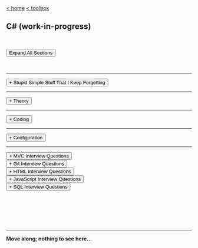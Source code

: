 <div style="display: inline-block;">
<a class="link" href="http://oclipa.github.io/">&lt; home</a>
<a class="link" href="http://oclipa.github.io/toolbox.html">&lt; toolbox</a>
</div> 

## C# (work-in-progress)

&nbsp;

<button type="button" id="toggle-all" value="none">Expand All Sections</button>

&nbsp;

-------------------------------------------------------------------------------------------------------

<div id="stupid">
<button type="button" class="collapsible">+ Stupid Simple Stuff That I Keep Forgetting</button>
<div class="content" style="display: none;" markdown="1">

<div id="stupid-class">
<button type="button" class="collapsible">+ Class Syntax</button>
<div class="content" style="display: none;" markdown="1">

```cs
using System;

namespace MyNamespace
{
    public abstract class MySuperClass
    {
        public MySuperClass()
        {
        }

        public abstract void Output();
    }

    public class MySubClass : MySuperClass
    {
        private int val;

        public MySubClass(int val = 5)
        {
            this.val = val;
        }

        public override void Output()
        {
            Console.WriteLine($"{this.val}");
        }
    }

    class Program
    {
        static void Main(string[] args)
        {
            MySuperClass myClass = new MySubClass();

            myClass.Output(); // output 5

            myClass = new MySubClass(10);

            myClass.Output(); // output 10
        }
    }
}
```

</div>
</div>

<div id="stupid-struct">
<button type="button" class="collapsible">+ Struct Syntax</button>
<div class="content" style="display: none;" markdown="1">

```cs
using System;

namespace MyNamespace
{
    public struct MyStruct1
    {
        public int x;
        public int y;
    }
    
    public struct MyStruct2
    {
        public MyStruct2(int x, int y)
        {
            this.x = x;
            this.y = y;
        }
        
        public int x;
        public int y;
    }
    
    class Program
    {
        static void Main(string[] args)
        {
            MyStruct1 myStruct1 = new MyStruct1();
            myStruct1.x = 5;
            myStruct1.y = 6;
            
            Console.WriteLine($"{myStruct1.x}, {myStruct1.y}"); // output: 5, 6
            
            MyStruct2 myStruct2 = new MyStruct2(7, 8);
            
            Console.WriteLine($"{myStruct2.x}, {myStruct2.y}"); // output: 7, 8
        }
    }
}
```

</div>
</div>

<div id="stupid-enum">
<button type="button" class="collapsible">+ Enum Syntax</button>
<div class="content" style="display: none;" markdown="1">

```cs
using System;

namespace MyNamespace
{
    enum MyEnum
    {
        Val1,     // 0
        Val2,     // 1
        Val3 = 6, // 6
        Val4,     // 7
        Val5,     // 8
        Val6      // 9
    }

    class Program
    {
        static void Main(string[] args)
        {
            Console.WriteLine(MyEnum.Val2); // output: Val2 
            int val = (int)MyEnum.Val2; // enum to int conversion
            Console.WriteLine(val); // output: 1 

            var en = (MyEnum)8; // int to enum conversion
            Console.WriteLine(en); // output: Val5 
        }
    }
}
```

</div>
</div>

<div id="stupid-switch">
<button type="button" class="collapsible">+ Switch Syntax</button>
<div class="content" style="display: none;" markdown="1">

```cs
using System;

namespace MyNamespace
{
    class Program
    {
        static void Main(string[] args)
        {
            int x = 10;

            switch (x)
            { 
                case 5:
                    Console.WriteLine("Value of x is 5");
                    break;
                case 10:
                    Console.WriteLine("Value of x is 10");
                    break;
                case 15:
                    Console.WriteLine("Value of x is 15");
                    break;
                default:
                    Console.WriteLine("Unknown value");
                    break;
            }
        }
    }
}
```

</div>
</div>

<div id="stupid-switch">
<button type="button" class="collapsible">+ Event Syntax</button>
<div class="content" style="display: none;" markdown="1">

```cs
using System;

namespace MyNamespace
{
    public class MyClass
    {
        public MyClass()
        {
        }

        public void TriggerEvent()
        {
            Changed(10);
        }

        public event Action<int> Changed;
    }

    class Program
    {
        static void Main(string[] args)
        {
            MyClass myClass = new MyClass();

            myClass.Changed += ChangeHandler;

            myClass.TriggerEvent(); // output: 10
        }

        static void ChangeHandler(int val)
        {
            Console.WriteLine($"{val}");
        }
    }
}
```

</div>
</div>

<div id="stupid-strings">
<button type="button" class="collapsible">+ Displaying Strings</button>
<div class="content" style="display: none;" markdown="1">

String Formatter:

```cs
Console.WriteLine(string.Format("{0} & {1}", var1, var2));
```

String Interpolation:

```cs
Console.WriteLine($"{var1} & {var2}");
```
</div>
</div>

</div>
</div>

-------------------------------------------------------------------------------------------------------

<div id="theory">
<button type="button" class="collapsible">+ Theory</button>
<div class="content" style="display: none;" markdown="1">
    
<div id="intro">
<button type="button" class="collapsible">+ What is C#?
    <code class="ex">
C# is an object-oriented, type-safe, and managed language that is compiled by .NET Framework to generate Microsoft Intermediate Language.
    </code>
</button>
<div class="content" style="display: none;" markdown="1">
    
</div>
</div>

<div id="memory">
<button type="button" class="collapsible">+ Stack vs Heap
    <code class="ex">
Stack: contiguous memory; consists of frames, each of which corresponds to a method; frames are pushed to the stack, or popped from the stack (hence "call-stack")
Heap: dynamic memory; objects are garbage collected on occasion.
    </code>
</button>
<div class="content" style="display: none;" markdown="1">

### Stack:
  * Contiguous memory.
  * A stack consists of frames; each frame corresponds to a method/function call.  A pointer references the current frame.
  * When a method is called, all of its value-types (and pointers) are stored as a frame which is pushed onto the top of the stack.
  * When the method returns, the frame for that method is popped off the stack (releasing the memory) and the pointer moves down to the next frame (i.e. the calling method).

### Heap:
   * Dynamic memory which can be allocated at will.
   * Can be fragmented since no guarantee which memory will be available at time objects are written.
   * Creating a reference-type objects reserves memory for the objects, plus overhead for the pointer, plus overhead for memory management.
   * When a reference-type objects is no longer referenced from the stack (or another objects), it is available to be garbage collected (which happens on occasion).

<img src="assets/images/dotnet_memory.png" />

</div>
</div>

<div id="interview-encapsulation"> 
  <button type="button" class="collapsible">+ What is Encapsulation?<br/>
    <code class="ex">data + behaviour = class</code>
  </button>   
<div class="content" style="display: none;" markdown="1">

As the name suggestions, Encapsulation is the combination of an objects data and behaviours in a single unit, e.g. a Class.

The benefits of encapsulation are:
1. protection of data
1. control of accessibility
1. reduction of complexity (allows extensibility)
1. improved maintainability (reduces coupling between objects)

</div>
</div>

<div id="interview-inheritance"> 
  <button type="button" class="collapsible">+ What is Inheritance?<br/>
    <code class="ex">
Inheritance is the ability for multiple derived classes with similar features to be treated as objects of a common base class (or interface). 
To prevent inheritance of a class, use 'sealed class'.
To stop inheritance of a virtual or abstract member, use 'sealed override myMember'.
    </code>
  </button>   
<div class="content" style="display: none;" markdown="1">

```cs
using System;

namespace Sandbox
{
    public class Car
    {
        public int Wheels { get { return 4; } }
    }

    public class Audi : Car { }
    public class BMW : Car { }

    class Program
    {
        static void Main(string[] args)
        {
            Car myAudi = new Audi();
            Car myBmw = new BMW();

            Console.WriteLine(myAudi.Wheels); // 4
            Console.WriteLine(myBmw.Wheels); // 4
        }
    }
}
```
  
</div>
</div>

<div id="interview-polymorphism"> 
  <button type="button" class="collapsible">+ What is Polymorphism?<br/>
    <code class="ex">
Polymorphism is the ability for derived classes to override properties of a common base class.
Static = Overloading
Dynamic = Interfaces, Abstract Classes, Virtual Members
   </code>
  </button>   
<div class="content" style="display: none;" markdown="1">

```cs
using System;

namespace Sandbox
{
    public interface IVehicle
    {
        int Wheels { get; }
    }

    public class Car : IVehicle
    {
        public int Wheels { get { return 4; } }
    }

    public class Bike : IVehicle
    {
        public int Wheels { get { return 2; } }
    }

    class Program
    {
        static void Main(string[] args)
        {
            IVehicle myCar = new Car();
            IVehicle myBike = new Bike();

            Console.WriteLine(myCar.Wheels); // 4
            Console.WriteLine(myBike.Wheels); // 2
        }
    }
}
```

</div>
</div>

<div id="interview-abstraction"> 
  <button type="button" class="collapsible">+ What is Abstraction?<br/>
    <code class="ex">
Abstraction hiding internal implementation details by making a class/interface as 'abstract' as possible.
    </code>
  </button>   
<div class="content" style="display: none;" markdown="1">

```cs
using System;

namespace Sandbox
{
    public interface IVehicle
    {
        void Start();
    }

    public class Car : IVehicle
    {
        public void Start() { startEngine(); }
        private void startEngine()
        {
            Console.WriteLine("Brrm brrm");
        }
    }

    public class Bike : IVehicle
    {
        public void Start() { startPeddling(); }
        private void startPeddling()
        {
            Console.WriteLine("Puff puff");
        }
    }

    class Program
    {
        static void Main(string[] args)
        {
            IVehicle myCar = new Car();
            IVehicle myBike = new Bike();

            myCar.Start(); // Brrm Brrm
            myBike.Start(); // Puff puff
        }
    }
}
```
</div>
</div>

<div id="interview-classvsobj"> 
  <button type="button" class="collapsible">+ What is the difference between a Class and an Object?<br/>
    <code class="ex">
Class = Definition of an object.
Object = Instantiation of an class.
    </code>
  </button>   
<div class="content" style="display: none;" markdown="1">

</div>
</div>

<div id="interview-solid"> 
  <button type="button" class="collapsible">+ What are the SOLID Principles?<br/>
     <code class="ex">
SRP: Single Responsibility Principle
OCP: Open-Close Principle
LSP: Liskov Substitution Principle
ISP: Interface Segregation Principle
DIP: Dependency Inversion Principle
    </code>
  </button>   
<div class="content" style="display: none;" markdown="1">

These are described in greater detail further down, however in summary:

**SRP: Single Responsibility Principle**

A class should have only one reason to change (one responsibility per class).

**OCP: Open-Close Principle**

Objects should be open for extension, but closed for modification (easy to extend implementation, but cannot be change base implementation).

**LSP: Liskov Substitution Principle**

Every sub-class should be substitutable for its super-class (a client should not need to know whether it is dealing with a sub-class or a super-class).

**ISP: Interface Segregation Principle**

A client should not be forced to depend on methods it does not use (a sub-class should not be forced to implement methods it does not use).

**DIP: Dependency Inversion Principle**

Entities must depend on abstractions not on concretions (a high level module should not depend on a low level module; they should both depend on abstractions).

</div>
</div>

<div id="srp">    
<button type="button" class="collapsible">+ SRP: Single Responsibility Principle?
    <code class="ex">
A class or function should have only one reason to change.
One responsibility per class/function, where "responsibility" means "a reason to change".
The responsibility should be entirely encapsulated by the class/function.
    </code>
</button>    
<div class="content" style="display: none;" markdown="1">

As an example, consider a module that compiles and prints a report. Imagine such a module can be changed for two reasons:
1. The content of the report could change.
1. The format of the report could change. 

These two things change for very different causes; one substantive, and one cosmetic. 

The Single Responsibility Principle says that these two aspects of the problem are really two separate responsibilities, and should, therefore, be in separate classes or modules. 

It would be a bad design to couple two things that change for different reasons at different times.

The reason it is important to keep a class focused on a single concern is that it makes the class more robust. Continuing with the foregoing example, if there is a change to the report compilation process (i.e. the content), there is a greater danger that the printing (i.e. formatting) code will break if it is part of the same class.

An example of code that violates SRP is the following:

```cs
using System;
using System.Collections.Generic;
using System.Linq;

public struct ValidatedOrder
{
    public ValidatedOrder(int customerId, int orderId, List<string> items, float price)
    {
        this.CustomerId = customerId;
        this.Id = orderId;
        this.Items = items;
        this.Price = price;
    }

    public int CustomerId;
    public int Id;
    public List<string> Items;
    public float Price;
}

public class OrderManager
{
    private List<ValidatedOrder> orderCollection = new List<ValidatedOrder>();

    public ValidatedOrder ValidateOrder(int customerId, int id)
    {
        //Code for validation 
        float price = 23.76f;        
        return new ValidatedOrder(customerId, id, new List<string>(), price);
    }

    public bool SaveOrder(ValidatedOrder order)
    {
        //Code for saving order 
        orderCollection.Add(order);
        return true;
    }

    public void NotifyCustomer(int customerId)
    {
        //Code for notification     
    }

    public float SumOfAllCustomerOrders(int customerId)
    {
        //query orders    
        var orders = this.orderCollection.Where(c => c.CustomerId == customerId);
        
        // sum orders
        float sum = 0;
        foreach (ValidatedOrder order in orders)
        {
            sum += order.Price;
        }
        return sum;
    }
}

class Program
{
    static void Main()
    {
        int customerId = 2675376;
        int orderId = 157;

        OrderManager orderManager = new OrderManager();

        ValidatedOrder orderInfo = orderManager.ValidateOrder(customerId, orderId);

        orderManager.SaveOrder(orderInfo);

        orderManager.NotifyCustomer(customerId);

        float price = orderManager.SumOfAllCustomerOrders(customerId);

        Console.WriteLine($"Spent today: {price}");
    }
}
```

Note `OrderManager` does all of the following:
  1. `ValidateOrder`: Validating an order placed by customer and returns the final order
  1. `SaveOrder`: Saving an order placed by the customer and returns true/false
  1. `NotifyCustomer`: Notifies the customer order is placed

In addition, the `SumOfAllCustomerOrders()` method both queries the orders and processes the results.

To rectify this, the following changes might be made:

```cs
using System;
using System.Collections.Generic;
using System.Linq;

public struct ValidatedOrder
{
    public ValidatedOrder(int customerId, int orderId, List<string> items, float price)
    {
        this.CustomerId = customerId;
        this.Id = orderId;
        this.Items = items;
        this.Price = price;
    }

    public int CustomerId;
    public int Id;
    public List<string> Items;
    public float Price;
}

public class OrderValidator
{
    public ValidatedOrder ValidateOrder(int customerId, int id)
    {
        //Code for validation 
        float price = 23.76f;

        return new ValidatedOrder(customerId, id, new List<string>(), price);
    }
}

public class OrderDatabase
{
    private List<ValidatedOrder> orderCollection = new List<ValidatedOrder>();

    public bool SaveOrder(ValidatedOrder order)
    {
        //Code for saving order 
        orderCollection.Add(order);
        return true;
    }

    public IEnumerable<ValidatedOrder> GetOrders(int customerId)
    {
        return this.orderCollection.Where(c => c.CustomerId == customerId); ;
    }
}

public class CustomerNotifier
{
    public void NotifyCustomer(ValidatedOrder order)
    {
        //Code for notification     
    }
}

public class OrderManager
{
    private readonly OrderValidator orderValidator;
    private readonly CustomerNotifier notifier;
    private readonly OrderDatabase database;

    public OrderManager(OrderValidator validator, CustomerNotifier notifier, OrderDatabase database)
    {
        this.orderValidator = validator;
        this.notifier = notifier;
        this.database = database;
    }

    public bool ProcessOrder(int customerId, int orderId)
    {
        ValidatedOrder orderInfo = orderValidator.ValidateOrder(customerId, orderId);
        database.SaveOrder(orderInfo);
        notifier.NotifyCustomer(orderInfo);

        return true;
    }

    public float SumOfAllCustomerOrders(int customerId)
    {
        var orders = database.GetOrders(customerId);

        float sum = 0;
        foreach (ValidatedOrder order in orders)
        {
            sum += order.Price;
        }
        return sum;
    }
}

class Program
{
    static void Main()
    {
        OrderValidator orderValidator = new OrderValidator();
        CustomerNotifier notifier = new CustomerNotifier();
        OrderDatabase database = new OrderDatabase();

        OrderManager orderManager = new OrderManager(orderValidator, notifier, database);

        int customerId = 2675376;
        int orderId = 157;

        if (orderManager.ProcessOrder(customerId, orderId))
        {
            float price = orderManager.SumOfAllCustomerOrders(customerId);

            Console.WriteLine($"Spent today: {price}");
        }
    }
}
```

As can be seen, each class and each method now has a single responsibility, which satisfies the Single Responsibility Principle.

**Rules of Thumb**

To determine if SRP is being violated, try the following:

  1. Try to write a one line description of the class or method, if the description contains words like "And, Or, But or If" then that is a problem.
    * For the violating example above: "An OrderManager class that validates orders, saves orders and notifies the customer"
  1. Does the class constructor or method take more than three arguments/parameters?
  1. Does the class or method implementation seem too long? ("too long" can be hard to pin down)
  1. Does the class have low cohesion? ("cohension" = the degree to which the elements inside a module belong together)

</div>
</div>

<div id="interview-ocp"> 
  <button type="button" class="collapsible">+ OCP: Open-Close Principle<br/>
     <code class="ex">
Objects should be open for extension, but closed for modification
It should be easy to extend an implementation, but it should not be possible to change the base implementation.
    </code>
  </button>   
<div class="content" style="display: none;" markdown="1">

An wall electrical socket is a good, real-world example of this principle.
  * Electrical devices are not attached directly to the mains, they are plugged into a standard wall socket.
  * The wall socket is always closed for modification (it cannot be changed once fitted).
  * The wall socket can be extended however, by either plugging in an extension board or by fitting an adaptor (e.g. USB adaptor).

For a code example, consider the following:

```cs
using System;

public enum AccountType
{
    Regular,
    Salary
}

public class SavingAccount
{
    private float balance;

    public SavingAccount(float initialBalance)
    {
        this.balance = initialBalance;
    }

    public float CalculateInterest(AccountType accountType)
    {
        float interest = 0;

        switch (accountType)
        {
            case AccountType.Regular:
                interest = balance * 0.04f;
                if (balance < 1000) interest -= balance * 0.02f;
                if (balance < 50000) interest += balance * 0.04f;
                break;
            case AccountType.Salary:
                interest = balance * 0.05f;
                break;
            default:
                throw new Exception("Unknown account type");
        }

        return interest;
    }
}

class Program
{
    static void Main()
    {
        float initialBalance = 10000f;

        SavingAccount acc = new SavingAccount(initialBalance);

        Console.WriteLine(acc.CalculateInterest(AccountType.Regular));
    }
}
```

In this example, the implementation is not following the Open-Closed Principle because, if tomorrow the bank introduces a new `AccountType`, the `CalculateInterest()` method is always at risk of modification.

As a side note, this method is also not following the Single Responsibility Principle since the `CalculateInterest()` method is doing more than one thing (it is calculating interest for more than one account type).

To avoid this, OCP can be applied to produce the following alternative:

```cs
using System;

public interface ISavingAccount
{
    float CalculateInterest();
}

public class RegularSavingAccount : ISavingAccount
{
    private float balance;

    public RegularSavingAccount(float initialBalance)
    {
        this.balance = initialBalance;
    }

    public float CalculateInterest()
    {
        float interest = balance * 0.04f;
        if (balance < 1000) interest -= balance * 0.02f;
        if (balance < 50000) interest += balance * 0.04f;

        return interest;
    }
}

public class SalarySavingAccount : ISavingAccount
{
    private float balance;

    public SalarySavingAccount(float initialBalance)
    {
        this.balance = initialBalance;
    }

    public float CalculateInterest()
    {
        return balance * 0.05f;
    }
}

class Program
{
    static void Main()
    {
        float initialBalance = 10000f;

        ISavingAccount acc = new RegularSavingAccount(initialBalance);

        Console.WriteLine(acc.CalculateInterest());
    }
}
```

In this case, there is no longer any need to modify the existing classes if a new account type is added; the new logic for the new account can be added by simply extending the functionality inherited from an interface.  This now satisfies the Open-Close Principle.

In addition, the Single Responsibility Principle is also satisfied since each class or function is only doing one task.

Note: An interface is created here just as an example. There could be an abstract class of SavingAccount that is implemented by a new savings account type.

</div>
</div>

<div id="interview-lsp"> 
  <button type="button" class="collapsible">+ LSP: Liskov Substitution Principle<br/>
     <code class="ex">
Every sub-class should be substitutable for its super-class.
A client should not need to know whether it is dealing with a sub-class or a super-class.
    </code>
  </button>   
<div class="content" style="display: none;" markdown="1">

A real-world example of this principle - and its violation - is the act of replacing a light bulb.
  * A standard exists for light bulb socket types.
  * Assuming a new bulb meets the standard and provides the same illumination, the end user is not aware of whether the bulb is incandescent, flourescent or LED. This satisfies LSP.
  * If the illumination provided by the new bulb no longer meets the end user's expectations, this violates LSP.

A code example is the following:

```cs
using System;

public interface ISavingAccount
{
    bool CanWithdraw(float amount);
}

public class RegularSavingAccount : ISavingAccount
{
    private float balance;

    public RegularSavingAccount(float initialBalance)
    {
        this.balance = initialBalance;
    }

    public bool CanWithdraw(float amount)
    {
        float moneyAfterWithdrawal = balance - amount;
        if (moneyAfterWithdrawal >= 1000)
        {
            return true;
        }
        else
            return false;
    }
}

public class SalarySavingAccount : ISavingAccount
{
    private float balance;

    public SalarySavingAccount(float initialBalance)
    {
        this.balance = initialBalance;
    }

    public bool CanWithdraw(float amount)
    {
        float moneyAfterWithdrawal = balance - amount;
        if (moneyAfterWithdrawal >= 0)
        {
            return true;
        }
        else
            return false;
    }
}

public class FixDepositSavingAccount : ISavingAccount
{
    private float balance;

    public FixDepositSavingAccount(float initialBalance)
    {
        this.balance = initialBalance;
    }

    public bool CanWithdraw(float amount)
    {
        throw new Exception("Not supported by this account type");
    }
}

public class AccountManager
{
    public static void WithdrawFromAccount(ISavingAccount account, float amount)
    {
        try
        {
            if (account.CanWithdraw(amount))
                Console.WriteLine("Can withdraw");
            else
                Console.WriteLine("Cannot withdraw");
        }
        catch (Exception ex)
        {
            Console.WriteLine("Error: " + ex.Message);
        }
    }
}

class Program
{
    static void Main()
    {
        float initialBalance = 10000f;
        float withdrawalAmount = 5000f;

        //works ok  
        AccountManager.WithdrawFromAccount(new RegularSavingAccount(initialBalance), withdrawalAmount);
        //works ok  
        AccountManager.WithdrawFromAccount(new SalarySavingAccount(initialBalance), withdrawalAmount);
        //throws exception as withdrawal is not supported  
        AccountManager.WithdrawFromAccount(new FixDepositSavingAccount(initialBalance), withdrawalAmount);
    }
}
```

In this example, the implementation is not following the Liskov Substitution Principle because `FixDepositSavingAccount` is modifying the functionality of the `CanWithdraw()` method

To avoid this, LSP can be applied to produce the following alternative:

```cs
using System;

public interface ISavingAccount
{
}

public abstract class SavingAccountWithWithdrawal : ISavingAccount
{
    public abstract bool CanWithdraw(float amount);
}

public abstract class SavingAccountWithoutWithdrawal : ISavingAccount
{
}

public class RegularSavingAccount : SavingAccountWithWithdrawal
{
    private float balance;

    public RegularSavingAccount(float initialBalance)
    {
        this.balance = initialBalance;
    }

    public override bool CanWithdraw(float amount)
    {
        float moneyAfterWithdrawal = balance - amount;
        if (moneyAfterWithdrawal >= 1000)
        {
            return true;
        }
        else
            return false;
    }
}

public class SalarySavingAccount : SavingAccountWithWithdrawal
{
    private float balance;

    public SalarySavingAccount(float initialBalance)
    {
        this.balance = initialBalance;
    }

    public override bool CanWithdraw(float amount)
    {
        float moneyAfterWithdrawal = balance - amount;
        if (moneyAfterWithdrawal >= 0)
        {
            return true;
        }
        else
            return false;
    }
}

public class FixDepositSavingAccount : SavingAccountWithoutWithdrawal
{
    private float balance;

    public FixDepositSavingAccount(float initialBalance)
    {
        this.balance = initialBalance;
    }
}

public class AccountManager
{
    public static void WithdrawFromAccount(SavingAccountWithWithdrawal account, float amount)
    {
        try
        {
            if (account.CanWithdraw(amount))
                Console.WriteLine("Can withdraw");
            else
                Console.WriteLine("Cannot withdraw");
        }
        catch (Exception ex)
        {
            Console.WriteLine("Error: " + ex.Message);
        }
    }
}

class Program
{
    static void Main()
    {
        float initialBalance = 10000f;
        float withdrawalAmount = 5000f;

        //works ok  
        AccountManager.WithdrawFromAccount(new RegularSavingAccount(initialBalance), withdrawalAmount);
        //works ok  
        AccountManager.WithdrawFromAccount(new SalarySavingAccount(initialBalance), withdrawalAmount);
        //compiler gives error  
        AccountManager.WithdrawFromAccount(new FixDepositSavingAccount(initialBalance), withdrawalAmount);
    }
}
```

After these changes, `FixDepositSavingAccount` is no longer able to produce unexpected behaviour, since it is constrained at compile time.  This now satifies LSP.

</div>
</div>

<div id="interview-isp"> 
  <button type="button" class="collapsible">+ ISP: Interface Segregation Principle<br/>
     <code class="ex">
A client should not be forced to depend on methods it does not use.
A sub-class should not be forced to implement methods it does not use.
    </code>
  </button>   
<div class="content" style="display: none;" markdown="1">

The Interface Segregation Principle approaches a similar problem to that tackled by LSP, in that it is aimed at preventing code behaving in an unexpected manner.

In the case of LSP, the principle states that sub-classes should behave as expected based on their super-class.

In the case of ISP, the principle states that sub-classes should not be forced to implement methods that they do not use (which could again result in unexpected behaviour).

To satisfy ISP, it is better to implement many small interfaces rather than a one big interface.

A real-world example for ISP would be a dustbin:
   * A single general dustbin will end up with a mixture of different garbage types, which will make it hard to recycle.
   * Using several type-specific dustbins (e.g. paper, glass, metal) will make it much easier to recycle.

For a code example, consider the case of a bank with the following types of customers:
  * Corporate customer: For corporate people.
  * Retail customer: For individual, daily banking.
  * Potential customer: They are just a bank customer that does not yet hold a product of the bank and it is just a record that is different from corporate and retail.
  
The developer of a system defines the following interface for a customer:

<img src="assets/images/isp_violating_interface.jpg" />

Note that this interface forces the client class to implement methods that are not required, which violates ISP:
  * A potential customer, who does not yet hold any product, is forced to implement a CustomerProducts property.
  * A potential customer and a retail customer are both forced to have a CustomerStructure property, which only applies to a corporate customer.
  * A potential customer and a retail customer are both forced to implement a BusinessType, which only applies to a corporate customer.
  * A corporate customer and a potential customer are both forced to implement an Occupation property, which only applies to a retail customer.

In a case such as this, the solution is to split the interface into smaller, more targeted parts, such as in the following example:

<img src="assets/images/isp_satisfying_interfaces.jpg" />

</div>
</div>

<div id="ioc">    
<button type="button" class="collapsible">+ DIP: Dependency Inversion Principle? 
    <code class="ex">
Entities must depend on abstractions not on concretions.
A high level module should not depend on a low level module; they should both depend on abstractions.
Extending this principle leading the the Dependency Injection (DI) pattern.
    </code>
</button>    
<div class="content" style="display: none;" markdown="1">

DIP is demonstrated in the following example:

First, the responsibility we want to abstract out is defined and made public.
The concrete implementation(s) of this responsibility can then be instantiated using a public factory class.

```cs
namespace MyNamespace.Dependency
{
    public interface ICustomerDataAccess
    {
        string GetCustomerName(int id);
    }
    
    internal class CustomerDataAccess: ICustomerDataAccess
    {
        public CustomerDataAccess()
        {
        }

        public string GetCustomerName(int id) {
            return "Dummy Customer Name";        
        }
    }
    
    public class DataAccessFactory
    {
        public static ICustomerDataAccess GetCustomerDataAccessObj() 
        {
            return new CustomerDataAccess();
        }
    }
}
```

The abstracted responsibility can then be referenced by a consumer without the consumer needing to be aware of the details:

```cs
using System;
using MyNamespace.Dependency;

namespace MyNamespace.Consumer
{
    public class CustomerBusinessLogic
    {
        ICustomerDataAccess _custDataAccess;

        public CustomerBusinessLogic()
        {
            _custDataAccess = DataAccessFactory.GetCustomerDataAccessObj();
        }

        public string GetCustomerName(int id)
        {
            return _custDataAccess.GetCustomerName(id);
        }
    }
    
    class Program
    {
        static void Main()
        {
            CustomerBusinessLogic customerBL = new CustomerBusinessLogic();
            Console.WriteLine(customerBL.GetCustomerName(123));
        }
    }
}
```
   
</div>
</div>

<div id="ioc">    
<button type="button" class="collapsible">+ What is the Inversion Of Control (IoC) Principle?
    <code class="ex">
Any responsibility that is not the main responsibility of the class should not be encapsulated in the class, and should not be a direct dependency of the class.
Achieved using Dependency Inversion Principle (DIP), and the Dependency Injection (DI) and Strategy patterns.
    </code>
</button>    
<div class="content" style="display: none;" markdown="1">

IoC is a design principle which recommends the inversion of different kinds of controls in object-oriented design to achieve loose coupling between application classes.  It is closely related to the Single Responsibility Principle (SRP).

In this case, control refers to any additional responsibilities a class has, other than its main responsibility, such as control over the flow of an application, or control over the dependent object creation and binding.

The goal is that any responsibility that is not the main responsibility of the class should not be encapsulated in the class, and should not be a direct dependency of the class.

This is achieved using the Dependency Injection (DI) and Strategy patterns.

Adopting IoC is a prerequisite of TDD.
    
</div>
</div>

<div id="dependency">    
<button type="button" class="collapsible">+ What is the Dependency Injection (DI) pattern?
    <code class="ex">
Secondary responsibilities are injected into a class, to avoid direct dependencies or unnecessary encapsulation.
Constructor Injection, Property Injection & Method Injection.
A refinement of DI is the Strategy pattern (ability to select algorithm at runtime)
    </code>
</button>   
<div class="content" style="display: none;" markdown="1">

The Dependency Injection is a pattern used to implement IoC (Inversion of Control), which allows for loosely coupled classes.

The pattern involves 3 types of classes:

  * Client Class: The client class (dependent class) is a class which depends on the service class
  * Service Class: The service class (dependency) is a class that provides service to the client class.
  * Injector Class: The injector class injects the service class object into the client class.

There are three types of Dependency Injection:

  * Constructor Injection
  * Property Injection
  * Method Injection

Each is described below.  

In each of the examples, the dependency (a.k.a. Service Class) to be injected is the following:

```cs
namespace MyNamespace.Dependency
{
    // public interface defines dependency
    public interface ICustomerDataAccess
    {
        string GetCustomerName(int id);
    }

    // INTERNAL SERVICE: concrete implementation of dependency
    internal class CustomerDataAccess : ICustomerDataAccess
    {
        public CustomerDataAccess()
        {
        }

        public string GetCustomerName(int id)
        {
            //get the customer name from the db in real application        
            return "Dummy Customer Name";
        }
    }
}
```

And the logic (a.k.a. Client Class) is consumed by the following:
```cs
using System;
using MyNamespace.Logic;

namespace MyNamespace.Consumer
{
    class Program
    {
        static void Main()
        {
            CustomerService customerService = new CustomerService();
            Console.WriteLine(customerService.GetCustomerName(123));
        }
    }
}
```

**Constructor Injection**

```cs
using MyNamespace.Dependency;

namespace MyNamespace.Logic
{  
    // INTERNAL CLIENT
    internal class CustomerBusinessLogic
    {
        ICustomerDataAccess _dataAccess;
        
        // dependency is injected into constructor
        public CustomerBusinessLogic(ICustomerDataAccess custDataAccess)
        {
            _dataAccess = custDataAccess;
        }

        public CustomerBusinessLogic()
        {
            _dataAccess = new CustomerDataAccess();
        }

        public string ProcessCustomerData(int id)
        {
            return _dataAccess.GetCustomerName(id);
        }
    }

    // PUBLIC INJECTOR
    public class CustomerService
    {
        CustomerBusinessLogic _customerBL;

        public CustomerService()
        {
            // inject dependency via constructor
            _customerBL = new CustomerBusinessLogic(new CustomerDataAccess());
        }

        public string GetCustomerName(int id)
        {
            return _customerBL.ProcessCustomerData(id);
        }
    }
}
```

**Property Injection**

```cs
using MyNamespace.Dependency;

namespace MyNamespace.Logic
{
    // INTERNAL CLIENT
    internal class CustomerBusinessLogic
    {
        public CustomerBusinessLogic()
        {
        }

        public string GetCustomerName(int id)
        {
            return DataAccess.GetCustomerName(id);
        }

        // dependency is injected into property
        public ICustomerDataAccess DataAccess { get; set; }
    }

    // PUBLIC INJECTOR
    public class CustomerService
    {
        CustomerBusinessLogic _customerBL;

        public CustomerService()
        {
            _customerBL = new CustomerBusinessLogic();
            
            // inject dependency via property
            _customerBL.DataAccess = new CustomerDataAccess();
        }

        public string GetCustomerName(int id)
        {
            return _customerBL.GetCustomerName(id);
        }
    }
}
```

**Method Injection**

```cs
using MyNamespace.Dependency;

namespace MyNamespace.Logic
{
    // INTERNAL CLIENT
    internal class CustomerBusinessLogic
    {
        ICustomerDataAccess _dataAccess;

        public CustomerBusinessLogic()
        {
        }

        public string GetCustomerName(int id)
        {
            return _dataAccess.GetCustomerName(id);
        }

        // dependency is injected into method
        public void SetDependency(ICustomerDataAccess customerDataAccess)
        {
            _dataAccess = customerDataAccess;
        }
    }

    // PUBLIC INJECTOR
    public class CustomerService
    {
        CustomerBusinessLogic _customerBL;

        public CustomerService()
        {
            _customerBL = new CustomerBusinessLogic();

            // inject dependency via method
            _customerBL.SetDependency(new CustomerDataAccess());
        }

        public string GetCustomerName(int id)
        {
            return _customerBL.GetCustomerName(id);
        }
    }
}
```

</div>
</div>


<div id="interview-kiss"> 
  <button type="button" class="collapsible">+ What does KISS mean in OOP?<br/>
     <code class="ex">
xxxxxxxx
    </code>
  </button>   
<div class="content" style="display: none;" markdown="1">

</div>
</div>

<div id="interview-dry"> 
  <button type="button" class="collapsible">+ What does DRY mean in OOP?<br/>
     <code class="ex">
xxxxxxxx
    </code>
  </button>   
<div class="content" style="display: none;" markdown="1">

</div>
</div>

<div id="interview-yagni"> 
  <button type="button" class="collapsible">+ What does YAGNI mean in OOP?<br/>
     <code class="ex">
xxxxxxxx
    </code>
  </button>   
<div class="content" style="display: none;" markdown="1">

</div>
</div>

<div id="interview-tda"> 
  <button type="button" class="collapsible">+ What does TDA mean in OOP?<br/>
     <code class="ex">
xxxxxxxx
    </code>
  </button>   
<div class="content" style="display: none;" markdown="1">

</div>
</div>


<div id="strategy">    
<button type="button" class="collapsible">+ What is the Strategy Pattern?   
    <code class="ex">
Allows algorithms to be selected at runtime.
The strategy pattern is intended to provide a means to define a family of algorithms, encapsulate each one as an object, and make them interchangeable. 
The strategy pattern lets the algorithms vary independently from clients that use them.
    </code>
</button>    
<div class="content" style="display: none;" markdown="1">
    
Building on the Dependency Injection example discussed above, an example of applying the Strategy pattern to this is the following:

```cs
using System;
using MyNamespace.Dependency;
using MyNamespace.Logic;

namespace MyNamespace.Dependency
{
    // public interface defines dependency
    public interface ICustomerDataAccess
    {
        string GetCustomerName(int id);
    }

    // identifies different algorithm types
    public enum DbAccessType
    {
        SQL,
        REST
    }

    // instantiates the requested algorithm type 
    public class DataAccessFactory
    {
        public static ICustomerDataAccess GetCustomerDataAccessObj(DbAccessType dbAccessType)
        {
            ICustomerDataAccess customerDataAccess = null;

            switch (dbAccessType)
            {
                case DbAccessType.SQL:
                    customerDataAccess = new CustomerDataAccessSQL();
                    break;
                case DbAccessType.REST:
                    customerDataAccess = new CustomerDataAccessREST();
                    break;
                default:
                    throw new Exception("unrecognized DB access type");
            }

            return customerDataAccess;
        }
    }

    // algorithm 1
    internal class CustomerDataAccessSQL : ICustomerDataAccess
    {
        public CustomerDataAccessSQL()
        {
        }

        public string GetCustomerName(int id)
        {
            //get the customer name from the db in real application        
            return "Dummy Customer Name using SQL";
        }
    }

    // algorithm 2
    internal class CustomerDataAccessREST : ICustomerDataAccess
    {
        public CustomerDataAccessREST()
        {
        }

        public string GetCustomerName(int id)
        {
            //get the customer name from the db in real application        
            return "Dummy Customer Name using REST";
        }
    }
}

namespace MyNamespace.Logic
{
    // receives and processing results of database query
    internal class CustomerBusinessLogic
    {
        ICustomerDataAccess _dataAccess;

        public CustomerBusinessLogic()
        {
        }

        public string GetCustomerName(int id)
        {
            return _dataAccess.GetCustomerName(id);
        }

        // dependency is injected into method
        public void SetDependency(ICustomerDataAccess customerDataAccess)
        {
            _dataAccess = customerDataAccess;
        }
    }

    // used by consumer to access the database using a particular type of algorithm
    public class CustomerService
    {
        CustomerBusinessLogic _customerBL;

        public CustomerService(DbAccessType dbAccessType)
        {
            _customerBL = new CustomerBusinessLogic();

            // inject dependency via method
            _customerBL.SetDependency(DataAccessFactory.GetCustomerDataAccessObj(dbAccessType));
        }

        public string GetCustomerName(int id)
        {
            return _customerBL.GetCustomerName(id);
        }
    }
}

namespace MyNamespace.Consumer
{
    class Program
    {
        static void Main()
        {
            CustomerService customerServiceREST = new CustomerService(DbAccessType.REST);
            Console.WriteLine(customerServiceREST.GetCustomerName(123));
            
            CustomerService customerServiceSQL = new CustomerService(DbAccessType.SQL);
            Console.WriteLine(customerServiceSQL.GetCustomerName(123));
        }
    }
}
```

</div>
</div>

<div id="interview-builder"> 
  <button type="button" class="collapsible">+ Builder Pattern?<br/>
     <code class="ex">
xxxxxxxx
    </code>
  </button>   
<div class="content" style="display: none;" markdown="1">

</div>
</div>
 
<div id="interview-builder"> 
  <button type="button" class="collapsible">+ Factory Pattern?<br/>
     <code class="ex">
xxxxxxxx
    </code>
  </button>   
<div class="content" style="display: none;" markdown="1">

(see page 160)

</div>
</div>
  
<div id="interview-decorator"> 
  <button type="button" class="collapsible">+ Decorator Pattern?<br/>
     <code class="ex">
xxxxxxxx
    </code>
  </button>   
<div class="content" style="display: none;" markdown="1">

</div>
</div>

<div id="interview-chainofreponse"> 
  <button type="button" class="collapsible">+ Chain of Responsibility Pattern?<br/>
     <code class="ex">
xxxxxxxx
    </code>
  </button>   
<div class="content" style="display: none;" markdown="1">

(see page 158)

</div>
</div>

<div id="interview-adapter"> 
  <button type="button" class="collapsible">+ Adapter Pattern?<br/>
     <code class="ex">
xxxxxxxx
    </code>
  </button>   
<div class="content" style="display: none;" markdown="1">

</div>
</div>
 
<div id="interview-iterator"> 
  <button type="button" class="collapsible">+ Iterator Pattern?<br/>
     <code class="ex">
xxxxxxxx
    </code>
  </button>   
<div class="content" style="display: none;" markdown="1">

</div>
</div>
 
<div id="interview-nullobject"> 
  <button type="button" class="collapsible">+ NullObject Pattern?<br/>
     <code class="ex">
xxxxxxxx
    </code>
  </button>   
<div class="content" style="display: none;" markdown="1">

</div>
</div>
 
<div id="interview-visitor"> 
  <button type="button" class="collapsible">+ Visitor Pattern?<br/>
     <code class="ex">
xxxxxxxx
    </code>
  </button>   
<div class="content" style="display: none;" markdown="1">

</div>
</div>

<div id="interview-managed"> 
  <button type="button" class="collapsible">+ What is the difference between Managed and Unmanaged Code?<br/>
     <code class="ex">
xxxxxxxx
    </code>
  </button>   
<div class="content" style="display: none;" markdown="1">

</div>
</div>

<div id="interview-strongvsweak"> 
  <button type="button" class="collapsible">+ What is the difference between Strong and Weak Typing?<br/>
     <code class="ex">
xxxxxxxx
    </code>
  </button>   
<div class="content" style="display: none;" markdown="1">

</div>
</div>

<div id="interview-deadlocksql"> 
  <button type="button" class="collapsible">+ What is the difference between an SQL Deadlock and a C# Deadlock?<br/>
     <code class="ex">
A deadlock is  when separate threads are waiting for 2 objects, each one being locked by the other thread. So they are waiting for each other to unfreeze that object.
SQL can recover from a deadlock, because it has like a timeout by default.
C# application does not have a timeout and so it freezes and much be fixed.
    </code>
  </button>   
<div class="content" style="display: none;" markdown="1">

Roughly speaking, SQL can recover from a deadlock because it assigns priorities to each transaction and will kill the lowest priority if a deadlock occurs.

The following is an example of C# code that will cause a deadlock:

```cs
using System.Threading;

class Program
{
    static object object1 = new object();
    static object object2 = new object();

    public static void Method1()
    {
        lock (object1)
        {
            Thread.Sleep(1000); // Wait for the Method2 to unlock objects 
            lock (object2)
            {
                Console.WriteLine("Finished Method1");
            }
        }
    }

    public static void Method2()
    {
        lock (object2)
        {
            Thread.Sleep(1000); // Wait for the Method2 to unlock objects 
            lock (object1)
            {
                Console.WriteLine("Finished Method2");
            }
        }
    }

    static void Main()
    {
        var tasks = new List<Task>();

        Action writer1 = Method1;
        // Execute a writer.
        tasks.Add(Task.Run(writer1));

        Action writer2 = Method2;
        // Execute a writer.
        tasks.Add(Task.Run(writer2));

        // Wait for all three tasks to complete.
        Task.WaitAll(tasks.ToArray()); // deadlock!

        Console.WriteLine("Finished all tasks");
    }
}
```

A suggestion for a way to avoid such a deadlock is to use System.Threading.ReaderWriteLockSlim, which allows multiple threads to read a resource while allowing exclusive access for writing.  In the following example, this approach is to use to ensure that any thread that sleeps for too long will abort.

```cs
using System;
using System.Threading;
using System.Threading.Tasks;
using System.Collections.Generic;

// See https://docs.microsoft.com/en-us/dotnet/api/system.threading.readerwriterlockslim?view=netcore-3.1
// for a fuller implementation
public class SynchronizedWriter
{
    private ReaderWriterLockSlim cacheLock = new ReaderWriterLockSlim();

    static object object1 = new object();
    static object object2 = new object();

    public bool WriteWithTimeout(string value, int millisecondsTimeout)
    {
        if (cacheLock.TryEnterWriteLock(millisecondsTimeout))
        {
            try
            {
                lock (object1)
                {
                    Thread.Sleep(1000); // Wait for the Method2 to unlock objects 
                    lock (object2)
                    {
                        Console.WriteLine(value);
                    }
                }
            }
            finally
            {
                cacheLock.ExitWriteLock();
            }
            return true;
        }
        else
        {
            Console.WriteLine($"Failed to write \"{value}\"");
            return false;
        }
    }

    ~SynchronizedWriter()
    {
        if (cacheLock != null) cacheLock.Dispose();
    }
}

class Program
{
    public static void Method1(SynchronizedWriter sw)
    {
        sw.WriteWithTimeout("Finished Method1", 500);
    }

    public static void Method2(SynchronizedWriter sw)
    {
        sw.WriteWithTimeout("Finished Method2", 500);
    }

    static void Main()
    {
        var sw = new SynchronizedWriter();
        var tasks = new List<Task>();

        Action<SynchronizedWriter> writer1 = Method1;
        // Execute a writer.
        tasks.Add(Task.Run(() => writer1(sw)));

        Action<SynchronizedWriter> writer2 = Method2;
        // Execute a writer.
        tasks.Add(Task.Run(() => writer2(sw)));

        // Wait for all three tasks to complete.
        Task.WaitAll(tasks.ToArray());

        Console.WriteLine("Finished all tasks");
    }
}
```
  
</div>
</div>

</div>
</div>

-------------------------------------------------------------------------------------------------------

<div id="basics">
<button type="button" class="collapsible">+ Coding</button>
<div class="content" style="display: none;" markdown="1">
    
<div id="structs">  
<button type="button" class="collapsible">+ Structs vs Classes
    <code class="ex">
Struct: value-type; cannot be null (unless Nullable<>); cannot have multiple objects reference the same struct (must be copied).
Class: reference-type; can consume more memory and lead to memory fragmentation; can be slower to initialize.
    </code>
</button>
<div class="content" style="display: none;" markdown="1">

### Structs:

```csharp
public struct MyStruct
{
    public float number;
    public byte flags;
    public byte index;
}
```
   * Value-type (entire object stored in a single memory location).
   * Supports inheritance.
   * Allocated on the stack (if local to a function) or on the heap (if a class member).
   * Cannot be null (unless Nullable<> is used)
   * Memory overhead is: (total size of fields) + (memory alignment padding)
   * Unless using the `ref` keyword, structs are always copied when passed into functions.
      * When using `ref` the stack address of the value type is passed, rather than a copy of the value type.
   * Once out of scope, memory location is immediately available to be overwritten.
   * Memory is contiguous, so may improve memory access patterns and CPU caching.
  
   * Cons: 
      * Cannot usually have multiple objects reference the same struct; each requires its own copy of the struct.
      * Large structs can be slow to copy, which can impact performance.
      * Boxing a struct (i.e. converting it in an objects) can impact performance

### Classes:

```csharp
public class MyStruct
{
    public float number;
    public byte flags;
    public byte index;
}
```
   * Reference-type (object is referenced by a pointer).
   * Supports inheritance.
   * Allocated on the heap.
   * Can be null (if pointer is not assigned to a memory location)
   * Memory overhead is: (total size of fields) + (8 byte pointer) + (16 byte memory management).
   * References to a class are passed between methods (rather than the class itself).
   * Once out of scope, the memory location is available to be garbage collected (which may not happen immediately).
   * Memory can be fragmented.

  * Cons: 
     * Extra memory overhead (which may not be immediately removed when the objects is no longer referenced)
     * objects require initialization, which can impact performance.
     * Memory fragmentation can lead to slower performance.

</div>
</div>

<div id="boxing">  
<button type="button" class="collapsible">+ Boxing vs Unboxing
    <code class="ex">
Only works for value types.
box: object o = 100; // value type to reference type
unbox: int x = (int)o; // reference type to value type
Avoid; slow performance.  Use Generics.
    </code>
</button>
<div class="content" style="display: none;" markdown="1">

Boxing is the conversion of a value type to an reference type, or any interface face type implemented by the value type.

Boxing a value type creates an object instance containing the value and stores it on the heap.

e.g. `object o = 100;`

Unboxing is the reverse of this process:

e.g. `int x = (int)o;`

</div>
</div>

<div id="delegates">   
<button type="button" class="collapsible">+ Delegate vs Action vs Func vs Predicate
    <code class="ex">
Delegate: older, generic form of Action, Func and Predicate.
Action: Accept arguments; does not return.
Func: Accept arguments; returns a value.
Predicate: Special case of Func that only returns a bool.
    </code>
</button>
<div class="content" style="display: none;" markdown="1">

**Be sure to also read the section on Closures.**

   * ### Delegate:
      * An older, generic form of Action, Func and Predicate.
      * Nowadays, prefer Action and Func, which are generally less complex and easier to read.
      
```csharp
using System;

namespace MyNamespace
{
    class Program
    {
        public delegate int CalculateIt(int x, int y);

        static void Main(string[] args)
        {
            CalculateIt calc = Add;
            // Prints out "Result = 9"
            Console.WriteLine("Result = " + calc(4, 5));

            calc = Subtract;
            // Prints out "Result = -1"
            Console.WriteLine("Result = " + calc(1, 2));
        }

        static int Add(int a, int b)
        {
            return a + b;
        }

        static int Subtract(int a, int b)
        {
            return a - b;
        }
    }
}
```
      * TODO: A multicast delegate
      * Nowadays, prefer Action and Func, which are generally less complex and easier to read.

   * ### Action&lt;T&gt;: 
      * Return type must be `void`
      
```csharp
using System;

namespace MyNamespace
{
    class Program
    {
        static void Main(string[] args)
        {
            Action<int, int> calc = Add;
            // Prints out "Result = 9"
            calc(4, 5);

            calc = Subtract;
            // Prints out "Result = -1"
            calc(4, 5);

            Action<int, int> anonymousAction = (a, b) =>
            {
                Console.WriteLine("Result = " + (a + b));
            };

            // Prints out "Result = 9"
            anonymousAction.Invoke(4, 5);
        }

        static void Add(int a, int b)
        {
            Console.WriteLine("Result = " + (a + b));
        }

        static void Subtract(int a, int b)
        {
            Console.WriteLine("Result = " + (a - b));
        }
    }
}
```

   * ### Func&lt;T&gt;:
      * Must return a value

```csharp
using System;

namespace MyNamespace
{
    class Program
    {
        static void Main(string[] args)
        {
            // note: Func<in, in, out>
            Func<int, int, int> calc = Add;
            // Prints out "Result = 9"
            Console.WriteLine("Result = "
                               + calc(4, 5));

            calc = Subtract;
            // Prints out "Result = -1"
            Console.WriteLine("Result = "
                                + calc(4, 5));

            Func<int, int, int> anonFunc =
                     (a, b) => { return a + b; };

            // Prints out "Result = 9"
            Console.WriteLine("Result = "
                        + anonFunc.Invoke(4, 5));
        }

        static int Add(int a, int b)
        {
            return a + b;
        }

        static int Subtract(int a, int b)
        {
            return a - b;
        }
    }
}
```

   * ### Predicate&lt;T&gt;:
      * A special case of Func that only returns a bool.
      
</div>
</div>

<div id="closures">  
<button type="button" class="collapsible">+ Closures
    <code class="ex">
Closures are used to encapsulate variables within the methods that require them.
    </code>
</button>
<div class="content" style="display: none;" markdown="1">

Closures are used to encapsulate variables within the methods that require them.  

There are two basic uses cases:
1. Storing the state of data to be used in a particular method at a later time.
1. Hiding data but leaving it accessible to a particular method.

They are particularly relevant to Delegates (including Action, Func and Predicate), since they mean that the state of arguments can be read at the time they are called, not at the time they are instantiated.  However, this does means that care must be taken to ensure the correct values are applied.  

For example, in the following code the output will be the number 10 ten times, rather than the expected 0 to 9:

```cs
using System;
using System.Collections.Generic;

namespace MyNamespace
{
    class Program
    {
        delegate void Printer();

        static void Main()
        {
            List<Printer> printers =
                     new List<Printer>();

            int i = 0;
            for (; i < 10; i++)
            {
                printers.Add(delegate
                {
                    Console.WriteLine(i);
                });
            }

            foreach (var printer in printers)
            {
                printer();
            }
        }
    }
}
```
At first glance, the above code would seem to indicate that `i` is incremented for each new delegate added to `printers`, however in practice what happens is that the compiler has associated the delegates with the variable `i` and the runtime will use whatever the value of `i` is at the time the delegate method is called (in the `foreach` loop).

Conceptually, the compiler does something like this:

```csharp
// "replace" the delegate with a closure
// that includes the method and any variables
// if depends on.
class PrinterClosure
{
    public int CurrentI;
    public void Printer() => 
          Console.WriteLine(this.currentI);
}

static void Main()
{
    // "replace" all references to
    // Printer with PrinterClosure
    List<PrinterClosure> printers = 
                new List<PrinterClosure>();
    
    int i=0;
    for(; i < 10; i++)
    {
        // PrinterClosure is assigned a value
        // for i, but doesn't use it here
        printers.Add(
            new PrinterClosure() { i } 
        );
    }

    foreach (PrinterClosure printer in printers)
    {
        // PrinterClosure now picks up the
        // value of i (10)
        printer.CurrentI = i;
        printer.printer();
    }
}
```

To avoid this, the value of `i` should be passed as an argument, rather than as a scoped variable:

```csharp
delegate void Printer(int i);

static void Main()
{
    List<Printer> printers = 
              new List<Printer>();
    
    int i=0;
    for(; i < 10; i++)
    {
        printers.Add(delegate(i) { 
            Console.WriteLine(i); 
        });
    }

    foreach (var printer in printers)
    {
        // prints out 0..9 as expected
        printer();
    }
}
```

In this case, the compiler (again, conceptually) generates a closure similar to the following:

```csharp
class PrinterClosure
{
    // i will be scoped to 
    // the Printer method
    public void Printer(int i) => {
        Console.WriteLine(i);
    };
}
```

</div>
</div>

<div id="linq">  
<button type="button" class="collapsible">+ Linq
    <code class="ex">
LINQ (Language Integrated Query) is uniform query syntax to retrieve data from different sources and formats.
Like SQL for .NET data sources.
    </code>
</button>
<div class="content" style="display: none;" markdown="1">
      
Further info: [https://docs.microsoft.com/en-us/dotnet/api/system.linq.enumerable](https://docs.microsoft.com/en-us/dotnet/api/system.linq.enumerable)

### Where

```csharp
IEnumerable<TSource> result = 
    Where<TSource>(
        IEnumerable<TSource>, Func<TSource,Boolean>
    );

var result = source.Where(o => o.Prop == x);
```

### Select

```csharp
IEnumerable<TSource> result = 
    Select<TSource,TResult>(
        IEnumerable<TSource>, Func<TSource,TResult>
    );

var result = source.Select(o => new { 
                     Prop1 = o.Prop1; 
                     Prop2 = o.Prop2 
             });
```

### OrderBy

```csharp
IEnumerable<TSource> result = 
    OrderBy<TSource,TKey>(
        IEnumerable<TSource>, Func<TSource,TKey>
    );

var result = source.OrderBy(o => o.Prop);
```

### OrderByDescending

```csharp
IEnumerable<TSource> result = 
    OrderByDescending<TSource,TKey>(
        IEnumerable<TSource>, Func<TSource,TKey>
    )

var result = source.OrderByDescending(o => o.Prop);
```

### ThenByDescending

```csharp
IEnumerable<TSource> result = 
    OrderBy[...].
    ThenByDescending(
        IEnumerable<TSource>, Func<TSource,TKey>
    );

var result = source.OrderBy(o => o.Prop1).
               ThenByDescending(o => o.Prop2);
```

### Join

```csharp
var result = source1.Join(source2, 
                     o1 => o1.Prop1, 
                     o2 => o2.Prop1, 
                     (o1, o2) => new 
                         {
                             o1.Prop1,
                             o1.Prop2,
                             o2.Prop3,
                             o2.Prop4
                         }
                     );
```

### GroupBy

```csharp
var result = source1.GroupBy(o => o.Prop).
                 Select(grp => new {
                     PropId = grp.Key,
                     PropCount = grp.Count()
                 }
             );
```

### Take

```csharp
// select top 3

var result = source.Where(
                     o => o.Prop == x).
                     Take(3);
```

### Skip

```csharp
// uses a mixture of query syntax and lambda syntax

var result = (from o in source
                where o.Prop1 == x
                orderby o.Prop2
                select o).Skip(2).Take(3);
```

### Single

```csharp
// throws an exception if no elements

var result = source.Single(
                 o => o.Prop == x
             );
```

### SingleOrDefault

```csharp
// returns null if no elements

var result = source.SingleOrDefault(
                 o => o.Prop == x
             );
```

### DefaultIfEmpty

```csharp
// returns a new OClass instance if no elements

var result = source.Where(o => o.Prop == x).
                 DefaultIfEmpty(new OClass()).
                 Single();
```

### Last

```csharp
// First, Last and ElementAt used in same way

var result = source.Where(o => o.Prop == x).
                 OrderBy(o => o.Prop).
                 Last();
```

### SingleOrDefault

```csharp
// returns 0 if no elements

var result = source.Where(o => o.Prop == x).
                 Select(o => o.Prop).
                 SingleOrDefault();
```

### ToArray

```csharp
// uses query syntax

string[] result = (from o in source
                select o.Prop).ToArray();
```

### ToDictionary

```csharp
// uses lambda syntax

Dictionary<int, OClass> result = 
        source.ToDictionary(o => o.IntProp);

// uses a mixture of query syntax and 
// lambda syntax

Dictionary<string, double> result = 
  (from og in
    (from o1 in source1
     join o2 in source2 on o1.Prop equals o2.Prop
     select new { o2.StrProp, o1.DblProp})
      group og by og.StrProp into g
      select g).
        ToDictionary(g => g.Key, 
                     g => g.Max(og => og.DblProp)
        );
```

### ToList

```csharp
// uses query syntax

List<OClass> res = (from o in source
                    where o.Prop > x
                    orderby o.Prop
                   ).ToList();
```

### ToLookup

```sharp
ILookup<int, string> result = 
    source.toLookup(o => 
                    o.IntProp, o.StrProp
    );
```
</div>
</div>

<div> 
<button type="button" class="collapsible">+ Async & Await
    <code class="ex">
Async: indicates that a method performs asynchronous actions.
Await: indicates that the calling method should return immediately; the rest of the calling method will complete once the awaited method returns.
    </code>
</button>
<div class="content" style="display: none;" markdown="1">

If an `async` method calls another method or function using the `await` keyword, the calling method will return instantly at the point `await` is called; any instructions after the `await` will not complete until after the awaited method completes.

In the following example, the output from the program will be null, since `result` will not be initialized until after `Task.Delay(5)` returns, which will not happen until after WriteLine() is called.

```csharp
class Program {
  private static string result;
 
  static void Main() {
    SaySomething();
    Console.WriteLine(result);
  }
 
  static async Task<string> SaySomething() {
    await Task.Delay(5);
    result = "Hello world!";
    return “Something”;
  }
}
```

An alternative approach would be to use `Thread.Sleep(5)`, rather than `Task.Delay(5)`, since this will cause the main thread to block until the `Sleep()` method returns, so that `result` will be initialized before the `SaySomething` method returns.  In this case, the program will return `Hello world!`.

</div>
</div>

<div id="arrays">   
<button type="button" class="collapsible">+ Arrays</button>   
<div class="content" style="display: none;" markdown="1">

See: [Arrays](http://zetcode.com/lang/csharp/arrays/)
And: [Join](https://www.geeksforgeeks.org/c-sharp-join-method-set-1/)  (and Split)

* Jagged Arrays

</div>
</div>

<div>  
<button type="button" class="collapsible">+ Data Structures</button>  
<div class="content" style="display: none;" markdown="1">

Should create a separate page that goes through these in depth

### Array
### ArrayList
### Stack
### Queue
### LinkedList<T> (Doubly-Linked List)
### HashTable
### Dictionary<TKey, TValue>
### SortedSet<T> (Red-Black Tree)

See [here](https://stackoverflow.com/questions/1806511/objects-that-represent-trees).

### Singly-Linked List
### Skip List
### Binary Search Tree
### Cartesian Tree
### B-Tree
### Splay Tree
### AVL Tree
### KD Tree

</div>
</div>

<div id="interview-accessmodifiers"> 
  <button type="button" class="collapsible">+ What are access modifiers?<br/>
    <code class="ex">
public, internal protected, private, protected internal, private protected

Classes and interfaces can only be public or internal.

The default access for everything in C# is "the most restricted access you could declare for that member".
(except in a property getter or setter, which inherits from the property)
    </code>
  </button>   
<div class="content" style="display: none;" markdown="1">

Modifiers are used to provide some control over how the API is used.

* `public` = Accessible anywhere within the project.
* `internal` = Accessible only within the assembly.
* `protected` = Accessible only within the current class and its derived classes.
* `private` = Accessible only within the current class.
* `protected internal` = Accessible anywhere within the assembly, and within any derived classes within the project.
* `private protected` = Accessible within any derived classes within the assembly. 

Interfaces members cannot have access modifiers (they are always the same as the interface).

**Inheritance Access Modifiers**

By definition, inheritance means that a sub-class contains all members of its direct super-class (except for constructors and destructors).  This includes all private members: they are inaccessible, but still occupy memory.

In a sub-class, the methods of the super-class can be overridden using either the `new` or `override` keywords.
  * `new`: in this case, the sub-class version of the method will be called if the super-class has been downcast to the sub-class (otherwise the super-class version will be called).
  * `override`: in this case, the sub-class version of the method will always be called, even if the sub-class has been upcast to the super-class.
  
Using the `base` keyword in a sub-class method will access the super-class version of the methods.

```cs
using System;

class BaseClass
{
    public virtual void Method1()
    {
        Console.WriteLine("Base - Method1");
    }

    public void Method2()
    {
        Console.WriteLine("Base - Method2");
    }

    public virtual void Method3()
    {
        Console.WriteLine("Base - Method3");
    }
}

class DerivedClass : BaseClass
{
    public override void Method1()
    {
        Console.WriteLine("Derived - Method1");
    }

    public new void Method2()
    {
        Console.WriteLine("Derived - Method2");
    }

    public override void Method3()
    {
        base.Method3();
    }
}

class Program
{
    static void Main(string[] args)
    {
        BaseClass bc = new BaseClass();
        DerivedClass dc = new DerivedClass();
        BaseClass bcdc = new DerivedClass();

        bc.Method1();   // Base - Method1
        bc.Method2();   // Base - Method2
        bc.Method3();   // Base - Method3
        dc.Method1();   // Derived - Method1
        dc.Method2();   // Derived - Method2
        dc.Method3();   // Base - Method3
        bcdc.Method1(); // Derived - Method1
        bcdc.Method2(); // Derived - Method1
        bcdc.Method3(); // Base - Method2
    }
}
```

</div>
</div>

<div id="interview-whilevsfor"> 
  <button type="button" class="collapsible">+ What is the difference between a while and a for loop?<br/>
    <code class="ex">
For is used when number of repeats is known.
While is used when a sentinel loop is necessary.
Exactly the same after compilation.
    </code>
  </button>   
<div class="content" style="display: none;" markdown="1">

</div>
</div>

<div id="interview-dowhilevswhile"> 
  <button type="button" class="collapsible">+ What is the difference between do-while and a while loop?<br/>
     <code class="ex">
Do-While is used if the loop should always runs at least once.
While is used if a test should be evaluated before the loop runs.
    </code>
  </button>   
<div class="content" style="display: none;" markdown="1">

</div>
</div>

<div id="interview-continuevsbreak"> 
  <button type="button" class="collapsible">+ What is the difference between continue and break?<br/>
     <code class="ex">
Break exists a loop.
Continue skips to the next iteration of a loop.
    </code>
  </button>   
<div class="content" style="display: none;" markdown="1">

</div>
</div>

<div id="interview-abstractvsvirtual"> 
  <button type="button" class="collapsible">+ What is the difference between abstract and virtual?<br/>
     <code class="ex">
Abstract methods cannot have functionality.
Virtual methods provide a default implementation.
    </code>
  </button>   
<div class="content" style="display: none;" markdown="1">

* Abstract methods can only be declared in abstract classes.
* Abstract classes cannot be instantiated.
* An abstract sub-class can inherit from an abstract super-class without providing an implementation.

* In the abstract and virtual cases, use the `override` key word to provide an implementation in a sub-class.


```cs
using System;

public abstract class Vehicle
{
    public Vehicle() { }
    public virtual int Wheels { get { return 4; } }
}

public class Truck : Vehicle
{
    private int wheels;

    public Truck(int wheels) : base() { this.wheels = wheels; }
    public override int Wheels { get { return this.wheels; } }
}

class Program
{
    static void Main(string[] args)
    {
        Vehicle truck = new Truck(12);

        Console.WriteLine(truck.Wheels);
    }
}
```

</div>
</div>

<div id="interview-partial"> 
  <button type="button" class="collapsible">+ What is a partial class?<br/>
     <code class="ex">
A class that is constructed from functionality defined in multiple files.
    </code>
  </button>   
<div class="content" style="display: none;" markdown="1">

The functionality from multiple partial classes can be combined into a single class at runtime. 

Partial class are declared using the `partial` keyword.

* Every part of the partial class definition should be in the same assembly and namespace, but you can use different source file name.
* Every part of the partial class definition should have the same accessibility like private, protected, etc.
* If any part of the partial class is declared as `abstract` or `sealed`, then the whole class is declared of the same type.

Generally only encountered with generated code, where a portion of the code is automatically generated but another portion may be edited by the developer.  Splitting the parts across separate files can make things cleaner.

```cs
public partial class MyPartialClass 
{ 
    public void Method1() 
    { 
    } 
}

public partial class MyPartialClass 
{ 
    public void Method2() 
    { 
    } 
}
```

After compilation, this becomes:

```cs
public class MyPartialClass 
{ 
    public void Method1() 
    { 
    } 
    
    public void Method2() 
    { 
    } 
}
```

</div>
</div>

<div id="interview-sealed"> 
  <button type="button" class="collapsible">+ What does the sealed keyword mean?<br/>
     <code class="ex">
Sealed classes cannot be inherited.
Sealed methods cannot be overrriden.
    </code>
  </button>   
<div class="content" style="display: none;" markdown="1">

The following code will not compile:

```cs
// Creating a sealed class
sealed class Test : OptionalBaseClass 
{ 
} 

// Inheriting the Sealed Class 
class Example : Test 
{ 
}
```

Reasons for using a sealed class:

* To prevent tampering of important classes that compromise security or performance.
* If the class inherits many virtual members, it may be more efficient than sealing each individually.
* The class is an attribute that requires a very fast runtime look-up (sealed attributes have slightly better performance).

</div>
</div>

<div id="interview-interfacevsabstract"> 
  <button type="button" class="collapsible">+ What is the difference between an interface and an abstract class?<br/>
     <code class="ex">
Interfaces allow multiple inheritance (composition - "has a"); abstract classes do not (inheritance - "is a").
Abstract classes have a constructor, interfaces cannot.
Abstract classes can have static members, interfaces cannot.
The members of an abstract class can have access modifiers, those in an interface cannot.
Abstract classes can provide implementation, interfaces cannot.
    </code>
  </button>   
<div class="content" style="display: none;" markdown="1">

</div>
</div>

<div id="interview-multipleinterfaces"> 
  <button type="button" class="collapsible">+ Can you implement multiple interfaces with the same method a single class?<br/>
     <code class="ex">
Yes, but they need to be accessed explicitly.
    </code>
  </button>   
<div class="content" style="display: none;" markdown="1">

```cs
interface T1 
{ 
    void Set(); 
} 

interface T2 
{ 
    void Set(); 
}
```

```cs
// implements both interfaces 
class Example : T1, T2
{
    void T1.Set()
    {
        Console.WriteLine("T1");
    }
    void T2.Set()
    {
        Console.WriteLine("T2");
    }
}
```

```cs
static public void Main () 
{ 
    T1 t1 = new Example(); 

    // calling T1 interface method 
    t1.Set(); 

    // Creating object of Example 
    // of T2 interface 
    T2 t2 = new Example(); 

    // calling T2 interface method 
    t2.Set(); 
}
```

**Caveat**

An alternative - but not recommended solution - is to make the shared member public:

```cs
class Example : T1, T2 
{ 
    public void Set() 
    { 
    } 
}
```

This will work, however it is ambiguous to which interface the implementation refers.

</div>
</div>

<div id="interview-static"> 
  <button type="button" class="collapsible">+ What is the difference between static and non-static?<br/>
     <code class="ex">
Static classes cannot be instantiated.
Non-static classes must be instantiated.
Only static members can be accessed from a static class.
Non-static classes can have static members but static members cannot access non-static variables.
A static constructor is called before any other constructor.
    </code>
  </button>   
<div class="content" style="display: none;" markdown="1">

All static objects, whether reference-type or value-type, are maintained on the **heap**, just the same as any other object, however they exist for the life of the app and so are not garbage collected (more specifically, static objects are stored in the **high-frequency heap**, which is a **loader heap**, which is separate to the normal **GC heap**).

<img src="assets/images/dotnet_memory.png" />

**Static Constructors**

Static members and classes are initialized when an app first starts.  This means that static constructors will always be called before non-static ones.

See the following example:

```cs
using System;

class Program
{
    public class TestStatic
    {
        public static int TestValue;

        public TestStatic()
        {
            if (TestValue == 0)
            {
                TestValue = 5;
            }
        }
        
        static TestStatic()
        {
            if (TestValue == 0)
            {
                TestValue = 10;
            }
        }

        public void Print()
        {
            if (TestValue == 5)
            {
                TestValue = 6;
            }
            Console.WriteLine("TestValue : " + TestValue);
        }
    }

    static void Main(string[] args)
    {
        TestStatic t = new TestStatic();
        t.Print(); // output: 10
    }
}
```

</div>
</div>

<div id="interview-const"> 
  <button type="button" class="collapsible">+ What is the difference between const and read-Only?<br/>
     <code class="ex">
const = cannot be changed after compile time; only applies to primitive types (it is implicitly static).  Should only be used if value will never, ever change.
read-only = can only be set when a class is instantiated (i.e. in the class declaration or constructor)
static readonly = effectively the same as const, although there are some significant subtleties (see inside).
    </code>
  </button>   
<div class="content" style="display: none;" markdown="1">

The primary difference between `const` and `static readonly` is illustrated by the following example:

Assembly A:

```cs
public class MyData
{
    public const int CONSTANT_NUMBER = 6;
    public readonly int READONLY_NUMBER = 12;
}
```

Assembly B:

```cs
public class MyLogic
{
    private int myConstantNumber;
    private int myReadOnlyNumber;

    public MyLogic()
    {
        this.myConstantNumber = MyData.CONSTANT_NUMBER;

        MyData myData = new MyData();
        this.myReadOnlyNumber = myData.READONLY_NUMBER;
    }

    public void WriteNumbers()
    {
        Console.WriteLine(string.Format("{0} & {1}", this.myConstantNumber, this.myReadOnlyNumber));
    }
}
```

Note that Assembly B depends on Assembly A.

When initially run, `WriteNumbers()` will output `6 & 12`.

Subsequently, the value of `CONSTANT_NUMBER` is changed in Assembly A, which is recompiled.  Assembly B, however, is not recompiled.

Assembly A:

```cs
public class MyData
{
    public const int CONSTANT_NUMBER = 20;
    public readonly int READONLY_NUMBER = 12;
}
```

Now, when `WriteNumbers()` is run, **the output will still be `6 & 12`**.

This is because, being a `const`, the value of `CONSTANT_NUMBER` will be "baked" into the IL of Assembly B at compile time, so it will ignore any subsequent changes to this value in Assembly A.

For this reason, it is recommended that `const` only be used if you know that this value will never, ever, *ever* change for any reason.  If you are unsure, use `readonly`. 

</div>
</div>

<div id="interview-overload"> 
  <button type="button" class="collapsible">+ What is the difference between overriding and overloading?<br/>
     <code class="ex">
xxxxxxxx
    </code>
  </button>   
<div class="content" style="display: none;" markdown="1">

</div>
</div>

<div id="interview-hiding"> 
  <button type="button" class="collapsible">+ How can a method be hidden?<br/>
     <code class="ex">
xxxxxxxx
    </code>
  </button>   
<div class="content" style="display: none;" markdown="1">

</div>
</div>

<div id="interview-privateconstruct"> 
  <button type="button" class="collapsible">+ Why used a Private Constructor?<br/>
     <code class="ex">
xxxxxxxx
    </code>
  </button>   
<div class="content" style="display: none;" markdown="1">

</div>
</div>

<div id="interview-privateconstruct"> 
  <button type="button" class="collapsible">+ Why use a Static Constructor?<br/>
     <code class="ex">
xxxxxxxx
    </code>
  </button>   
<div class="content" style="display: none;" markdown="1">

</div>
</div>

<div id="interview-string"> 
  <button type="button" class="collapsible">+ What is the difference between String and StringBuilder?<br/>
     <code class="ex">
xxxxxxxx
    </code>
  </button>   
<div class="content" style="display: none;" markdown="1">

</div>
</div>

<div id="interview-passbyvalue"> 
  <button type="button" class="collapsible">+ What is Pass By Value?<br/>
     <code class="ex">
xxxxxxxx
    </code>
  </button>   
<div class="content" style="display: none;" markdown="1">

</div>
</div>

<div id="interview-passbyrefeence"> 
  <button type="button" class="collapsible">+ What is Pass By Reference?<br/>
     <code class="ex">
xxxxxxxx
    </code>
  </button>   
<div class="content" style="display: none;" markdown="1">

</div>
</div>

<div id="interview-refvsout"> 
  <button type="button" class="collapsible">+ What is difference between Ref and Out?<br/>
     <code class="ex">
xxxxxxxx
    </code>
  </button>   
<div class="content" style="display: none;" markdown="1">

</div>
</div>

<div id="interview-asvsis"> 
  <button type="button" class="collapsible">+ What is the difference between As and Is?<br/>
     <code class="ex">
xxxxxxxx
    </code>
  </button>   
<div class="content" style="display: none;" markdown="1">

</div>
</div>

<div id="interview-exceptions"> 
  <button type="button" class="collapsible">+ What is the difference between Throw Exception and Throw?<br/>
     <code class="ex">
xxxxxxxx
    </code>
  </button>   
<div class="content" style="display: none;" markdown="1">

</div>
</div>

<div id="interview-tryblock"> 
  <button type="button" class="collapsible">+ Can you have a Try Block without a Catch?<br/>
     <code class="ex">
xxxxxxxx
    </code>
  </button>   
<div class="content" style="display: none;" markdown="1">

</div>
</div>

<div id="interview-finally"> 
  <button type="button" class="collapsible">+ Why would you use Finally?<br/>
     <code class="ex">
xxxxxxxx
    </code>
  </button>   
<div class="content" style="display: none;" markdown="1">

</div>
</div>

<div id="interview-attribute"> 
  <button type="button" class="collapsible">+ What is an Attribute?<br/>
     <code class="ex">
xxxxxxxx
    </code>
  </button>   
<div class="content" style="display: none;" markdown="1">

</div>
</div>

<div id="interview-getset"> 
  <button type="button" class="collapsible">+ What are Get and Set?<br/>
     <code class="ex">
xxxxxxxx
    </code>
  </button>   
<div class="content" style="display: none;" markdown="1">

</div>
</div>

<div id="interview-caching"> 
  <button type="button" class="collapsible">+ What is Caching?<br/>
     <code class="ex">
xxxxxxxx
    </code>
  </button>   
<div class="content" style="display: none;" markdown="1">

</div>
</div>

<div id="interview-genericconstraints"> 
  <button type="button" class="collapsible">+ Can you set Constraints on Generic Classes?<br/>
     <code class="ex">
xxxxxxxx
    </code>
  </button>   
<div class="content" style="display: none;" markdown="1">

</div>
</div>

<div id="interview-extensions"> 
  <button type="button" class="collapsible">+ What are Extension Methods?<br/>
     <code class="ex">
xxxxxxxx
    </code>
  </button>   
<div class="content" style="display: none;" markdown="1">

</div>
</div>

<div id="interview-anontype"> 
  <button type="button" class="collapsible">+ What is an Anonymous Type?<br/>
     <code class="ex">
xxxxxxxx
    </code>
  </button>   
<div class="content" style="display: none;" markdown="1">

</div>
</div>

<div id="interview-objpool"> 
  <button type="button" class="collapsible">+ What is an Object Pool?<br/>
     <code class="ex">
xxxxxxxx
    </code>
  </button>   
<div class="content" style="display: none;" markdown="1">

</div>
</div>

<div id="interview-defvsimed"> 
  <button type="button" class="collapsible">+ What is Deferred Execution vs Immediate Execution?<br/>
     <code class="ex">
xxxxxxxx
    </code>
  </button>   
<div class="content" style="display: none;" markdown="1">

</div>
</div>

<div id="interview-stream"> 
  <button type="button" class="collapsible">+ What is a Stream?<br/>
     <code class="ex">
xxxxxxxx
    </code>
  </button>   
<div class="content" style="display: none;" markdown="1">

</div>
</div>

<div id="interview-equals"> 
  <button type="button" class="collapsible">+ What is the difference between `Equals()` and `==`?<br/>
     <code class="ex">
xxxxxxxx
    </code>
  </button>   
<div class="content" style="display: none;" markdown="1">

</div>
</div>

<div id="interview-binding"> 
  <button type="button" class="collapsible">+ What is the difference between Early-Binding and Late-Binding?<br/>
     <code class="ex">
xxxxxxxx
    </code>
  </button>   
<div class="content" style="display: none;" markdown="1">

</div>
</div>

<div id="interview-type"> 
  <button type="button" class="collapsible">+ What is the difference between `typeof` and `GetType()`?<br/>
     <code class="ex">
xxxxxxxx
    </code>
  </button>   
<div class="content" style="display: none;" markdown="1">

</div>
</div>

<div id="interview-linq"> 
  <button type="button" class="collapsible">+ What is the difference between LINQ and Stored Procedures?<br/>
     <code class="ex">
xxxxxxxx
    </code>
  </button>   
<div class="content" style="display: none;" markdown="1">

</div>
</div>

<div id="interview-staticthis"> 
  <button type="button" class="collapsible">+ Can you use `this` inside a static method in C#?<br/>
     <code class="ex">
xxxxxxxx
    </code>
  </button>   
<div class="content" style="display: none;" markdown="1">

</div>
</div>

<div id="interview-delegate"> 
  <button type="button" class="collapsible">+ What are Delegates?<br/>
     <code class="ex">
xxxxxxxx
    </code>
  </button>   
<div class="content" style="display: none;" markdown="1">

</div>
</div>

<div id="interview-genericperf"> 
  <button type="button" class="collapsible">+ How can you improve the Performance of Generic Classes?<br/>
     <code class="ex">
xxxxxxxx
    </code>
  </button>   
<div class="content" style="display: none;" markdown="1">

</div>
</div>

<div id="interview-reflection"> 
  <button type="button" class="collapsible">+ What is Reflection?<br/>
     <code class="ex">
xxxxxxxx
    </code>
  </button>   
<div class="content" style="display: none;" markdown="1">

</div>
</div>

<div id="interview-yield"> 
  <button type="button" class="collapsible">+ What does `yield return` do?<br/>
     <code class="ex">
xxxxxxxx
    </code>
  </button>   
<div class="content" style="display: none;" markdown="1">

</div>
</div>

<div id="interview-list"> 
  <button type="button" class="collapsible">+ What are some common List Interfaces?<br/>
     <code class="ex">
xxxxxxxx
    </code>
  </button>   
<div class="content" style="display: none;" markdown="1">

</div>
</div>

<div id="interview-enumerable"> 
  <button type="button" class="collapsible">+ What is the difference between IEnumerable and IQueryable?<br/>
     <code class="ex">
xxxxxxxx
    </code>
  </button>   
<div class="content" style="display: none;" markdown="1">

</div>
</div>

<div id="interview-threadvsprocess"> 
  <button type="button" class="collapsible">+ What is the difference between a Thread and a Process?<br/>
     <code class="ex">
xxxxxxxx
    </code>
  </button>   
<div class="content" style="display: none;" markdown="1">

</div>
</div>

<div id="interview-deadlocks"> 
  <button type="button" class="collapsible">+ How are Deadlocks handled in Multithreaded Processes?<br/>
     <code class="ex">
lock, semaphores, mutex
    </code>
  </button>   
<div class="content" style="display: none;" markdown="1">

</div>
</div>

<div id="interview-threads"> 
  <button type="button" class="collapsible">+ How are Threads managed?<br/>
     <code class="ex">
SystemThread, ThreadPool, Delegate.BeginInvoke
    </code>
  </button>   
<div class="content" style="display: none;" markdown="1">

</div>
</div>

<div id="interview-interprocess"> 
  <button type="button" class="collapsible">+ How can you send data between Processes?<br/>
     <code class="ex">
xxxxxxxx
    </code>
  </button>   
<div class="content" style="display: none;" markdown="1">

</div>
</div>

<div id="interview-threadstates"> 
  <button type="button" class="collapsible">+ What states can a Thread have?<br/>
     <code class="ex">
xxxxxxxx
    </code>
  </button>   
<div class="content" style="display: none;" markdown="1">

</div>
</div>

<div id="interview-dispose"> 
  <button type="button" class="collapsible">+ What is the difference between Dispose and Finalize?<br/>
     <code class="ex">
xxxxxxxx
    </code>
  </button>   
<div class="content" style="display: none;" markdown="1">

</div>
</div>


<div id="interview-querycomp"> 
  <button type="button" class="collapsible">+ What is Query Comprehension/Syntax?<br/>
     <code class="ex">
xxxxxxxx
    </code>
  </button>   
<div class="content" style="display: none;" markdown="1">

</div>
</div>

<div id="interview-covar"> 
  <button type="button" class="collapsible">+ In Generics, what is the difference between Covariance and Contravariance?<br/>
     <code class="ex">
xxxxxxxx
    </code>
  </button>   
<div class="content" style="display: none;" markdown="1">

</div>
</div>

<div id="interview-expressiontrees"> 
  <button type="button" class="collapsible">+ What are Expression Trees?<br/>
    <code class="ex">
A way of breaking down functions into a tree like structure.
Expression trees were created for the task of converting code such as a query expression into a string that can be passed to some other process and executed there.
Of particular relevance to LINQ.
   </code>
  </button>   
<div class="content" style="display: none;" markdown="1">

Given the following expression:

```cs
Expression<Func<Student, bool>> isTeenagerExpr = s => s.age > 12 && s.age < 20;
```

The compiler will break this down into:

```cs
Expression.Lambda<Func<Student, bool>>(
                Expression.AndAlso(
                    Expression.GreaterThan(Expression.Property(pe, "Age"), Expression.Constant(12, typeof(int))),
                    Expression.LessThan(Expression.Property(pe, "Age"), Expression.Constant(20, typeof(int)))),
                        new[] { pe });
```

Expressions can also be built manually.  Take the following example:

```cs
Func<Student, bool> isAdult = s => s.age >= 18;
```

This is identical to:

```cs
public bool function(Student s)
{
  return s.Age > 18;
}
```

To construct this as an expression, first the parameters are extracted:

```cs
ParameterExpression pe = Expression.Parameter(typeof(Student), "s");
```

And then the members:

```cs
MemberExpression me = Expression.Property(pe, "Age");
```

And then constants:

```cs
ConstantExpression constant = Expression.Constant(18, typeof(int));
```

And then any binary expressions:

```cs
BinaryExpression body = Expression.GreaterThanOrEqual(me, constant);
```

Finally, this can all be put together as:

```cs
// var = Expression<Func <Student, bool>>
var expressionTree = Expression.Lambda<Func<Student, bool>>(body, new[] { pe });
```

This can then be accessed in the following manner:

```cs
Console.WriteLine("Expression Tree: {0}", expressionTree); // Expression Tree: s => (s.Age >= 18)
    
Console.WriteLine("Expression Tree Body: {0}", expressionTree.Body); // Expression Tree Body: (s.Age >= 18)
    
Console.WriteLine("Number of Parameters in Expression Tree: {0}", 
                                expressionTree.Parameters.Count); // Number of Parameters in Expression Tree: 1
    
Console.WriteLine("Parameters in Expression Tree: {0}", expressionTree.Parameters[0]); // Parameters in Expression Tree: s
```

Note: the goal is not to generate a result but to generate an expression.

</div>
</div>

<div id="interview-threadparams"> 
  <button type="button" class="collapsible">+ Can a Thread have Parameters?<br/>
    <code class="ex">
Yes if thread delegate has a single object parameter.
Compiler automatically creates a ParameterizedThreadStarter.
    </code>
  </button>   
<div class="content" style="display: none;" markdown="1">

```cs
using System;
using System.Threading;

public class ThreadA
{
    long endTime;

    public ThreadA()
    {
        long startTime = DateTime.Now.Ticks;
        long deltaTime = TimeSpan.TicksPerSecond * 10;
        endTime = startTime + deltaTime;
    }

    // threadKiller is not required, but is added to give an
    // example of passing a delegate into a thread
    public void Run(Action<Exception> threadKiller)
    {
        while (true)
        {
            try
            {
                Thread.Sleep(1000); // wait 1 second for something to happen.

                DateTime now = DateTime.Now;

                Console.WriteLine(now.ToLongTimeString());

                if (now.Ticks > endTime) // what im waiting for...
                    threadKiller.Invoke(new OperationCanceledException());
            }
            catch
            {
                Console.WriteLine("Thread exited");
                break;
            }
        }
        //perform cleanup if there is any...
    }
}

class Program
{
    static void Main(string[] args)
    {
        FireThread();
    }

    private static void FireThread()
    {
        Action<Exception> threadKiller = (ex) =>
        {
            killTheThread(ex);
        };

        Thread thread = new Thread(startThread);
        thread.Start(threadKiller);
    }
    
    // specifying a single object as a parameter makes the
    // compiler use a ParameterizedThreadStarter, which
    // allows data to be passed to the thread.
    private static void startThread(object o)
    {
        Action<Exception> threadKiller = o as Action<Exception>;
        new ThreadA().Run(threadKiller);
    }

    private static void killTheThread(Exception ex)
    {
        throw ex;
    }
}
```

</div>
</div>

<div id="interview-overloadgeneric"> 
  <button type="button" class="collapsible">+ Can you overload a Generic Method?<br/>
    <code class="ex">
Yes - Method(), Method&lt;T&gt;(T t), Methodd&lt;T&gt;(T t, int i), Methodd&lt;T1, T2&gt;(T1 t1, T2 t2), etc.
    </code>
  </button>   
<div class="content" style="display: none;" markdown="1">

```cs
public class Dog
{
    public string Name { get; set; }
 
    public Dog(string name)
    {
        Name = name;
    }
 
    public void Bury(Bone b)
    {
        Console.WriteLine("{0} is burying: {1}", Name, b);
    }
 
    public void Bury(Lawyer l)
    {
        Console.WriteLine("{0} is burying: {1}", Name, l);
    }
 
    public void Bury<T>(T thing)
    {
        Console.WriteLine("{0} is burying: {1}", Name, thing);
    }
 
    public void Bury<T>(T thing, string msg)
    {
        Console.WriteLine("{0} : {1}", msg, thing);
    }
 
    public void Bury<T1, T2>(T1 thing1, T2 thing2)
    {
        Console.WriteLine("{0} is burying: {1}", Name, thing1);
        Console.WriteLine("{0} is burying: {1}", Name, thing2);
    }
}
```

```cs
Dog fido = new Dog("Fido");
 
fido.Bury(new Bone());
fido.Bury(new Lawyer());
fido.Bury<Cow>(new Cow("Bessie"));
fido.Bury<Lawyer>(new Lawyer(), "One less lawyer");
fido.Bury<Cow,Cat>(new Cow("Bessie"), new Cat("Puffy"));
```

</div>
</div>

<div id="interview-stopthread"> 
  <button type="button" class="collapsible">+ How can you stop a thread?<br/>
    <code class="ex">
Create global variable for thread to check
    </code>
  </button>   
<div class="content" style="display: none;" markdown="1">

```cs
using System;
using System.Threading;

public class ThreadA
{
    long endTime;

    public ThreadA()
    {
        long startTime = DateTime.Now.Ticks;
        long deltaTime = TimeSpan.TicksPerSecond * 10;
        endTime = startTime + deltaTime;
    }

    // threadKiller is not required, but is added to give an
    // example of passing a delegate into a thread
    public void Run(Action<Exception> threadKiller)
    {
        while (true)
        {
            try
            {
                Thread.Sleep(1000); // wait 1 second for something to happen.

                DateTime now = DateTime.Now;

                Console.WriteLine(now.ToLongTimeString());

                if (now.Ticks > endTime) // what im waiting for...
                    threadKiller.Invoke(new OperationCanceledException());
            }
            catch
            {
                Console.WriteLine("Thread exited");
                break;
            }
        }
        //perform cleanup if there is any...
    }
}

class Program
{
    static void Main(string[] args)
    {
        FireThread();
    }

    private static void FireThread()
    {
        Action<Exception> threadKiller = (ex) =>
        {
            killTheThread(ex);
        };

        Thread thread = new Thread(startThread);
        thread.Start(threadKiller);
    }
    
    // specifying a single object as a parameter makes the
    // compiler use a ParameterizedThreadStarter, which
    // allows data to be passed to the thread.
    private static void startThread(object o)
    {
        Action<Exception> threadKiller = o as Action<Exception>;
        new ThreadA().Run(threadKiller);
    }

    private static void killTheThread(Exception ex)
    {
        throw ex;
    }
}
```

</div>
</div>

</div>
</div>

-------------------------------------------------------------------------------------------------------

<div id="config">
<button type="button" class="collapsible">+ Configuration</button>
<div class="content" style="display: none;" markdown="1">

<div id="interview-gc"> 
  <button type="button" class="collapsible">+ How does Garbage Collection work?<br/>
     <code class="ex">
xxxxxxxx
    </code>
  </button>   
<div class="content" style="display: none;" markdown="1">

</div>
</div>

<div id="interview-remoting"> 
  <button type="button" class="collapsible">+ What is .NET Remoting?<br/>
   <code class="ex">
Enables interprocess/domain communication (HTTP, TCP, and SMTP protocols)
Legacy feature.
Windows Communication Framework (WCF) is preferred (better performance, more flexible, HTTP, TCP, SMTP, named pipes, MSMQ)
   </code>
  </button>   
<div class="content" style="display: none;" markdown="1">

1. Makes reference to remotable object available to a client application (using an Activation URL).
1. Client application instantiates it (by connecting to the URL) .
1. Client use the remotable object as if it were a local object, however the actual code execution happens at the server-side. 
1. Remoting runtime creates a listener for the object when the server registers the channel that is used to connect to the remotable object. 
1. At the client side, the remoting infrastructure creates a proxy that stands-in as a pseudo-instantiation of the remotable object. 
1. The client does not implement the functionality of the remotable object, but presents a similar interface. 
1. The remoting infrastructure needs to know the public interface of the remotable object beforehand. 
1. Any method calls made against the object, including the identity of the method and any parameters passed, are serialized to a byte stream and transferred over a communication protocol-dependent Channel to a recipient proxy object at the server side ("marshalled"), by writing to the Channel's transport sink.
1. At the server side, the proxy reads the stream off the sink and makes the call to the remotable object on the behalf of the client. 
1. The results are serialized and transferred over the sink to the client, where the proxy reads the result and hands it over to the calling application.
1. If the remotable object needs to make a callback to a client object for some services, the client application must mark it as remotable and have a remoting runtime host a listener for it.
1. The server can connect to it over a different Channel, or over the already existent one if the underlying connection supports bidirectional communication.
1. A channel can be composed of a number of different Channel objects, possibly with different heterogeneous transports. 
1. Remoting can also work across systems separated by an interconnection of heterogeneous networks, including the internet.
1. Type safety is enforced by the Common Type System and the .NET Remoting runtime. 
1. Remote method calls are inherently synchronous; asynchronous calls can be implemented using threading libraries. 
1. Authentication and access control can be implemented for clients by either using custom Channels or by hosting the remotable objects in IIS and then using the IIS authentication system.

</div>
</div>

<div id="interview-assemblyload"> 
  <button type="button" class="collapsible">+ When would you use `Assembly.LoadFrom()` or `Assembly.LoadslFile()`?<br/>
    <code class="ex">
LoadFrom: Searches for assembly, so could load wrong one (useful if don't know/care where assembly is)
LoadFile: Only loads from the specified path, so avoids risk of loading the wrong assembly.
   </code>
  </button>   
<div class="content" style="display: none;" markdown="1">

</div>
</div>

<div id="interview-strongnaming"> 
  <button type="button" class="collapsible">+ What are the benefits of Strongly Named Assemblies?<br/>
    <code class="ex">
Only strongly named assemblies can be included in GAC.
Creates a unique identifier for the assembly.
Slightly more secure than anonymous assemblies (will only access other strongly named assemblies).
Strong name verification can be disabled by user.
    </code>
  </button>   
<div class="content" style="display: none;" markdown="1">

</div>
</div>

<div id="interview-cicd"> 
  <button type="button" class="collapsible">+ What is CI/CD?<br/>
    <code class="ex">
CI: Continuous Integration - every push triggers a build and then runs tests before changes are integrated into master.
CD: Continuous Deployment - CI + deploys new release build to customers.
   </code>
  </button>   
<div class="content" style="display: none;" markdown="1">

</div>
</div>

<div id="interview-cloud"> 
  <button type="button" class="collapsible">+ What are differences between Cloud and On-Premise?<br/>
    <code class="ex">
Cloud reduces complexity of testing and deploying app.
Cloud allows better data analysis (state + usage).
Cloud adds risk in terms of privacy and data protection.
Cloud means you are responsible for resources, rather than customer.
   </code>
  </button>   
<div class="content" style="display: none;" markdown="1">

</div>
</div>

<div id="interview-dllvsexe"> 
  <button type="button" class="collapsible">+ What is the difference between an EXE and a DLL?<br/>
     <code class="ex">
xxxxxxxx
    </code>
  </button>   
<div class="content" style="display: none;" markdown="1">

</div>
</div>

<div id="interview-gac"> 
  <button type="button" class="collapsible">+ What is the GAC?<br/>
     <code class="ex">
xxxxxxxx
    </code>
  </button>   
<div class="content" style="display: none;" markdown="1">

</div>
</div>

<div id="interview-tddvsddd"> 
  <button type="button" class="collapsible">+ What are TDD and DDD?<br/>
     <code class="ex">
xxxxxxxx
    </code>
  </button>   
<div class="content" style="display: none;" markdown="1">

</div>
</div>

<div id="interview-compilation"> 
  <button type="button" class="collapsible">+ How is C# compiled?<br/>
     <code class="ex">
xxxxxxxx
    </code>
  </button>   
<div class="content" style="display: none;" markdown="1">

</div>
</div>

<div id="interview-serialization"> 
  <button type="button" class="collapsible">+ What is the difference between XML and Binary Serialization?<br/>
     <code class="ex">
xxxxxxxx
    </code>
  </button>   
<div class="content" style="display: none;" markdown="1">

</div>
</div>

</div>
</div>

-------------------------------------------------------------------------------------------------------

<div id="interview-mvc"> 
<button type="button" class="collapsible">+ MVC Interview Questions</button>   
<div class="content" style="display: none;" markdown="1">
 
<div id="interview-getvspost"> 
  <button type="button" class="collapsible">+ What is the difference between GET and POST?<br/>
     <code class="ex">
xxxxxxxx
    </code>
  </button>   
<div class="content" style="display: none;" markdown="1">

</div>
</div>

<div id="interview-controller"> 
  <button type="button" class="collapsible">+ In MVC, what is a Controller?<br/>
     <code class="ex">
xxxxxxxx
    </code>
  </button>   
<div class="content" style="display: none;" markdown="1">

</div>
</div>

<div id="interview-requestflow"> 
  <button type="button" class="collapsible">+ In MVC, what is the Request Flow?<br/>
     <code class="ex">
xxxxxxxx
    </code>
  </button>   
<div class="content" style="display: none;" markdown="1">

</div>
</div>

<div id="interview-mvcdesc"> 
  <button type="button" class="collapsible">+ What is MVC?<br/>
     <code class="ex">
xxxxxxxx
    </code>
  </button>   
<div class="content" style="display: none;" markdown="1">

</div>
</div>

<div id="interview-viewvssession"> 
  <button type="button" class="collapsible">+ What is the difference between ViewState and SessionState?<br/>
     <code class="ex">
xxxxxxxx
    </code>
  </button>   
<div class="content" style="display: none;" markdown="1">

</div>
</div>

<div id="interview-xsd"> 
  <button type="button" class="collapsible">+ What is an XSD file?<br/>
     <code class="ex">
xxxxxxxx
    </code>
  </button>   
<div class="content" style="display: none;" markdown="1">

</div>
</div>

<div id="interview-xml"> 
  <button type="button" class="collapsible">+ What is the difference between an XML Fragment and an XML Document?<br/>
     <code class="ex">
xxxxxxxx
    </code>
  </button>   
<div class="content" style="display: none;" markdown="1">

</div>
</div>

<div id="interview-cors"> 
  <button type="button" class="collapsible">+ What is CORS?<br/>
     <code class="ex">
xxxxxxxx
    </code>
  </button>   
<div class="content" style="display: none;" markdown="1">

</div>
</div>

</div>
</div>

<div id="interview-git"> 
<button type="button" class="collapsible">+ Git Interview Questions</button>   
<div class="content" style="display: none;" markdown="1">
 
<div id="interview-gitreset"> 
  <button type="button" class="collapsible">+ What does `git reset` do?<br/>
     <code class="ex">
xxxxxxxx
    </code>
  </button>   
<div class="content" style="display: none;" markdown="1">

</div>
</div>

<div id="interview-gitpush"> 
  <button type="button" class="collapsible">+ What does `git push origin master` do?<br/>
     <code class="ex">
xxxxxxxx
    </code>
  </button>   
<div class="content" style="display: none;" markdown="1">

</div>
</div>

</div>
</div>

<div id="interview-html"> 
<button type="button" class="collapsible">+ HTML Interview Questions</button>   
<div class="content" style="display: none;" markdown="1">
 
<div id="interview-divspan"> 
  <button type="button" class="collapsible">+ What is the difference between Div and Span?<br/>
     <code class="ex">
xxxxxxxx
    </code>
  </button>   
<div class="content" style="display: none;" markdown="1">

</div>
</div>

<div id="interview-htmlvscss"> 
  <button type="button" class="collapsible">+ Why is it a good idea to split HTML and CSS?<br/>
     <code class="ex">
xxxxxxxx
    </code>
  </button>   
<div class="content" style="display: none;" markdown="1">

</div>
</div>

<div id="interview-classvsid"> 
  <button type="button" class="collapsible">+ What is the difference between Classes and Ids?<br/>
     <code class="ex">
xxxxxxxx
    </code>
  </button>   
<div class="content" style="display: none;" markdown="1">

</div>
</div>

<div id="interview-marginvspadding"> 
  <button type="button" class="collapsible">+ What is the difference between Margin and Padding?<br/>
     <code class="ex">
xxxxxxxx
    </code>
  </button>   
<div class="content" style="display: none;" markdown="1">

</div>
</div>

<div id="interview-hyperlinks"> 
  <button type="button" class="collapsible">+ To which elements can a hyperlink be applied?<br/>
     <code class="ex">
xxxxxxxx
    </code>
  </button>   
<div class="content" style="display: none;" markdown="1">

</div>
</div>

<div id="interview-doctype"> 
  <button type="button" class="collapsible">+ What is the significant of a DocType?<br/>
     <code class="ex">
xxxxxxxx
    </code>
  </button>   
<div class="content" style="display: none;" markdown="1">

</div>
</div>

</div>
</div>

<div id="interview-js"> 
<button type="button" class="collapsible">+ JavaScript Interview Questions</button>   
<div class="content" style="display: none;" markdown="1">
 
<div id="interview-sessionvslocal"> 
  <button type="button" class="collapsible">+ What is the difference between Session Storage and Local Storage?<br/>
     <code class="ex">
xxxxxxxx
    </code>
  </button>   
<div class="content" style="display: none;" markdown="1">

</div>
</div>

<div id="interview-strict"> 
  <button type="button" class="collapsible">+ What does Strict mean?<br/>
     <code class="ex">
xxxxxxxx
    </code>
  </button>   
<div class="content" style="display: none;" markdown="1">

</div>
</div>

<div id="interview-nan"> 
  <button type="button" class="collapsible">+ What does NaN mean?<br/>
     <code class="ex">
xxxxxxxx
    </code>
  </button>   
<div class="content" style="display: none;" markdown="1">

</div>
</div>

<div id="interview-timers"> 
  <button type="button" class="collapsible">+ How do Timers work?<br/>
     <code class="ex">
xxxxxxxx
    </code>
  </button>   
<div class="content" style="display: none;" markdown="1">

</div>
</div>

<div id="interview-timers"> 
  <button type="button" class="collapsible">+ How can you enumerate data types?<br/>
     <code class="ex">
xxxxxxxx
    </code>
  </button>   
<div class="content" style="display: none;" markdown="1">

</div>
</div>

<div id="interview-eventbubble"> 
  <button type="button" class="collapsible">+ How do you define Event Bubbling?<br/>
     <code class="ex">
xxxxxxxx
    </code>
  </button>   
<div class="content" style="display: none;" markdown="1">

</div>
</div>

<div id="interview-eventbubble"> 
  <button type="button" class="collapsible">+ How do you define Event Bubbling?<br/>
     <code class="ex">
xxxxxxxx
    </code>
  </button>   
<div class="content" style="display: none;" markdown="1">

</div>
</div>

<div id="interview-typescript"> 
  <button type="button" class="collapsible">+ What is the difference between TypeScript and JavaScript?<br/>
     <code class="ex">
xxxxxxxx
    </code>
  </button>   
<div class="content" style="display: none;" markdown="1">

</div>
</div>

<div id="interview-casesensitive"> 
  <button type="button" class="collapsible">+ Is JavaScript Case Sensitive?<br/>
     <code class="ex">
xxxxxxxx
    </code>
  </button>   
<div class="content" style="display: none;" markdown="1">

</div>
</div>

<div id="interview-objinheritance"> 
  <button type="button" class="collapsible">+ How does Object Inheritance work in JavaScript?<br/>
     <code class="ex">
xxxxxxxx
    </code>
  </button>   
<div class="content" style="display: none;" markdown="1">

</div>
</div>

<div id="interview-this"> 
  <button type="button" class="collapsible">+ How does the `this` keyword work in JavaScript?<br/>
     <code class="ex">
xxxxxxxx
    </code>
  </button>   
<div class="content" style="display: none;" markdown="1">

(also include notes from section on page 139, related to arrow functions)

</div>
</div>

<div id="interview-ajax"> 
  <button type="button" class="collapsible">+ What is Ajax?<br/>
     <code class="ex">
xxxxxxxx
    </code>
  </button>   
<div class="content" style="display: none;" markdown="1">

</div>
</div>

<div id="interview-privatemembers"> 
  <button type="button" class="collapsible">+ Can you have private members in JavaScript?<br/>
     <code class="ex">
xxxxxxxx
    </code>
  </button>   
<div class="content" style="display: none;" markdown="1">

(add notes from page 142, regarding true private methods)

</div>
</div>

<div id="interview-errors"> 
  <button type="button" class="collapsible">+ What are some types of JavaScript errors?<br/>
     <code class="ex">
xxxxxxxx
    </code>
  </button>   
<div class="content" style="display: none;" markdown="1">

</div>
</div>

<div id="interview-arrays"> 
  <button type="button" class="collapsible">+ How can you empty an array?<br/>
     <code class="ex">
xxxxxxxx
    </code>
  </button>   
<div class="content" style="display: none;" markdown="1">

</div>
</div>

<div id="interview-hoisting"> 
  <button type="button" class="collapsible">+ What is Function Hoisting?<br/>
     <code class="ex">
xxxxxxxx
    </code>
  </button>   
<div class="content" style="display: none;" markdown="1">

</div>
</div>

<div id="interview-deferred"> 
  <button type="button" class="collapsible">+ What is the Deferred Attribute?<br/>
     <code class="ex">
xxxxxxxx
    </code>
  </button>   
<div class="content" style="display: none;" markdown="1">

</div>
</div>

<div id="interview-async"> 
  <button type="button" class="collapsible">+ What is the Async Attribute?<br/>
     <code class="ex">
xxxxxxxx
    </code>
  </button>   
<div class="content" style="display: none;" markdown="1">

</div>
</div>

<div id="interview-innerhtml"> 
  <button type="button" class="collapsible">+ What does `.innerHTML` do?<br/>
    <code class="ex">
Inserts free-form HTML into the DOM, requiring a complete rebuild of the parent element.
Reserve for large DOM changes (e.g. long lists).
    </code>
  </button>   
<div class="content" style="display: none;" markdown="1">

As shown in the following example, using `.innerHTML` can result in cleaner code, however it can be expensive to run.

```js
myDiv.innerHTML += '<p class="paragraph" onclick="doSomething()">New Element</p>'
```

`.innerHTML` is best reserved for case where multiple changes must be made to the DOM (e.g. appending many items to a list):

```js
let newElements = ''; 
for (i = 0; i < 100; i++) { 
 newElements += `<p>New Element Number: ${i}</p>` 
} 
myDiv.innerHTML =+ newElements;
```

</div>
</div>

<div id="interview-appendchild"> 
  <button type="button" class="collapsible">+ What do `.createElement()` and `.appendChild()` do?<br/>
    <code class="ex">Add single elements to the DOM without requiring a complete rebuild.</code>
  </button>   
<div class="content" style="display: none;" markdown="1">

Using `.createElement()` and `.appendChild()` is far more efficient when doing small updates to the DOM.  

`.createElement()` is limited however, since it cannot add attributes to the element (e.g. classes or handlers).

```js
let newElement = document.createElement('p'); 
newElement.textContent = 'New Element'; 
myDiv.appendChild(newElement);
```

If multiple updates must be made to the DOM (e.g. updating a long list), using `.createElement()` and `.appendChild()` can be much less efficient that `.innerHTML`:

```js
for (i = 0; i < 100; i++) { 
 let newElement = document.createElement('p'); 
 newElement.textContent = 'New Element Number: ' + i;  
 div.appendChild(newElement); 
}
```

</div>
</div>

<div id="interview-eval"> 
  <button type="button" class="collapsible">+ What does `.eval()` do?<br/>
    <code class="ex">
It runs the interpreter, which is inefficient, and runs with elevated privileges, which can be dangerous.  Avoid.
If necessary, use `.Function()` instead, but other alternatives are preferable.
    </code>
  </button>   
<div class="content" style="display: none;" markdown="1">

The main problem is that `.eval()` runs with the privileges of the caller, so in a server-side app, the caller could access features that are not permitted.

In client-side apps, `.eval()` is OK, although inefficient.

In server-side apps, it is a very bad idea unless you have complete control of what gets executed where.

An alternative is `.Function()`, which is both much faster and less insecure since it only runs in global scope (making it less likely to access something it shouldn't).

The best solution is to avoid whatever pattern is causing this type of function to be used.

For further information, see:
* [https://developer.mozilla.org/en-US/docs/Web/JavaScript/Reference/Global_Objects/eval](https://developer.mozilla.org/en-US/docs/Web/JavaScript/Reference/Global_Objects/eval)

</div>
</div>

<div id="interview-hidecode"> 
  <button type="button" class="collapsible">+ How can you hide code?<br/>
    <code class="ex">
You can't!
    </code>
  </button>   
<div class="content" style="display: none;" markdown="1">

Do not use the following:

```html
<script language="javascript">
<!-- //
code here
//-->
</script>
```

</div>
</div>

</div>
</div>

<div id="interview-js"> 
<button type="button" class="collapsible">+ SQL Interview Questions</button>   
<div class="content" style="display: none;" markdown="1">

<div id="interview-sqlcommands"> 
  <button type="button" class="collapsible">+ What are common SQL commands?<br/>
    <code class="ex">
SELECT, UPDATE, DELETE, INSERT INTO, CREATE DATABASE, ALTER DATABASE, CREATE TABLE, ALTER TABLE, DROP TABLE, CREATE INDEX, DROP INDEX
    </code>
  </button>   
<div class="content" style="display: none;" markdown="1">

`SELECT` - extracts data from a database
`UPDATE` - updates data in a database
`DELETE` - deletes data from a database
`INSERT INTO` - inserts new data into a database
`CREATE DATABASE` - creates a new database
`ALTER DATABASE` - modifies a database
`CREATE TABLE` - creates a new table
`ALTER TABLE` - modifies a table
`DROP TABLE` - deletes a table
`CREATE INDEX` - creates an index (search key)
`DROP INDEX` - deletes an index

</div>
</div>

<div id="interview-sqlorder"> 
  <button type="button" class="collapsible">+ In what order should SQL commands be used?<br/>
    <code class="ex">
     SELECT 
     FROM 
     WHERE 
     GROUP BY 
     HAVING 
     ORDER BY
    </code>
  </button>   
<div class="content" style="display: none;" markdown="1">

`WHERE` is used to filter **before** `GROUP BY`

`HAVING` is used to filter **after** `GROUP BY`

</div>
</div>

<div id="interview-sqljoin"> 
  <button type="button" class="collapsible">+ What are the different types of Join?<br/>
    <code class="ex">
(INNER) JOIN: Intersection only
LEFT (OUTER) JOIN: Intersection and Left only.
RIGHT (OUTER) JOIN: Intersection and Right only.
FULL (OUTER) JOIN : Everything.
SELF JOIN: Table is joined with itself.
    </code>
  </button>   
<div class="content" style="display: none;" markdown="1">

Inner Join: "Select all rows from table1 and table2 where the column_name matches"

```sql
SELECT 
    column_name(s)
  FROM 
    table1
INNER JOIN 
    table2
  ON 
    table1.column_name = table2.column_name;
```

Left Join: "Select all rows from table1 plus those from table2 where the column_name matches a row in table1"

```sql
SELECT 
    column_name(s)
  FROM 
    table1
LEFT JOIN 
    table2
  ON 
    table1.column_name = table2.column_name;
```

Right Join: "Select all rows from table2 plus those from table1 where the column_name matches a row in table1"

```sql
SELECT 
    column_name(s)
  FROM 
    table1
RIGHT JOIN 
    table2
  ON 
    table1.column_name = table2.column_name;
```

Full Outer Join: "Select all rows from table1 or table2 where the column_name matches"

```sql
SELECT 
    column_name(s)
  FROM 
    table1
FULL OUTER JOIN 
    table2
  ON 
    table1.column_name = table2.column_name;
```

Self Join: "Select all rows from table1 where column_name1 does not match but column_name2 does match"

```sql
SELECT 
    column_name(s)
  FROM 
    table1 AS T1, // alias
    table1 AS T2  // alias
WHERE 
  T1.column_name1 <> T2.column_name1
AND 
  T1.column_name2 = T2.column_name2
```

</div>
</div>

<div id="interview-sqlcursor"> 
  <button type="button" class="collapsible">+ What is the SQL Cursor?<br/>
    <code class="ex">
Temporary work area containing select statement and rows to be acted on.
Effectively the same as a for/while loop (while has row, do something).
    </code>
  </button>   
<div class="content" style="display: none;" markdown="1">

An SQL cursor is a temporary work area in memory where an SQL statement is executed.  The cursor knows the select statement and the rows of data accessed.

The cursor can hold multiple rows but can only access one row at a time.  The set of rows is called the Active Set.

The cursor effectively acts like a for/while loop, in that it can be used to iterate over a collection of rows.

A cursor is declared:

```sql
DECLARE 
  @person_id INT, 
  @name NVARCHAR(200);
DECLARE sample_cursor CURSOR 
FOR SELECT 
    person_id,
    name 
  FROM 
    company;
```

And used:

```sql
OPEN sample_cursor 
// get first row
FETCH NEXT FROM sample_cursor INTO 
  @person_id,
  @name; 
// while fetch is successful
WHILE @@FETCH_STATUS=0 
  BEGIN
    // do something
    
    // get next row
    FETCH NEXT FROM sample_cursor INTO 
      @person_id,
      @name;
  END; 
CLOSE sample_cursor; 
DEALLOCATE sample_cursor;
```

</div>
</div>

<div id="interview-frag"> 
  <button type="button" class="collapsible">+ What is Index Fragmentation?<br/>
    <code class="ex">
8KB pages of data no longer match logical order due to update actions.
Impact performance (Internal: unoptimized space; External: pages out of order).
5-30% = reorganize indexes.
>30% = rebuild indexes.
Base index keys on INSERT statements; don't update keys, don't use random keys; monitor database.
    </code>
  </button>   
<div class="content" style="display: none;" markdown="1">

SQL databases have indexes that allow improved query performance.  There are two types:
  * Clustered Index: one index per table; determines physical order of data in table (rows are stored physically on disk in this order)
  * Non-Clustered Index: multiple indexes per table; essentially pointers to physical rows (additional indexes decrease performance)

In both cases, an index points to pages, which are the smallest unit of data in the database, with each page consisting of 8KB of data (for legacy reasons related to HDD disk block sizes).  In addition to data, each page contains pointers to the next and previous pages in the logical order.

Initially, the pages of data in a table will match the logical order of its sort keys and space will be optimized, however as actions are performed on the database (INSERT, UPDATE, DELETE) the pages will need to be split and moved around to accomodate new data.  This is what is termed Index Fragmentation.

There are two types of Index Fragmentation:
  * Internal: pages gain empty space as data is moved between pages, which increases the number of logical reads required.
  * External: the order of the pages no longer matches their logical sort order, which increases the number of physical reads required.
  
If fragmention is between 5-30%, the indexes should be reorganized (fix external fragmentation by re-ordering pages).

If fragmention is greater than 30%, the indexes should be rebuilt (fix both internal and external fragmentation by re-creating all pages from scratch).

To reduce fragmentation:
  * Choose index keys that suit most common INSERT statements.
  * Don't update index key columns.
  * Don't choose random key values.
  * Monitor and maintain the database.
</div>
</div>

</div>
</div>

&nbsp;

&nbsp;

&nbsp;

-------------------------------------------------------------------------------------------------------

**Move along; nothing to see here...**

<script type="text/javascript">

    const loadCSS = (filename) => { 

       const file = document.createElement("link");
       file.setAttribute("rel", "stylesheet");
       file.setAttribute("type", "text/css");
       file.setAttribute("href", filename);
       document.head.appendChild(file);
    };

    const loadJS = (filename) => { 

       const file = document.createElement("script");
       file.setAttribute("type", "text/javascript");
       file.setAttribute("src", filename);
       document.head.appendChild(file);
    };
   
    //just call a function to load your CSS
    //this path should be relative your HTML location
    loadCSS("../collapse.css");
    loadJS("../collapse.js");

</script>
